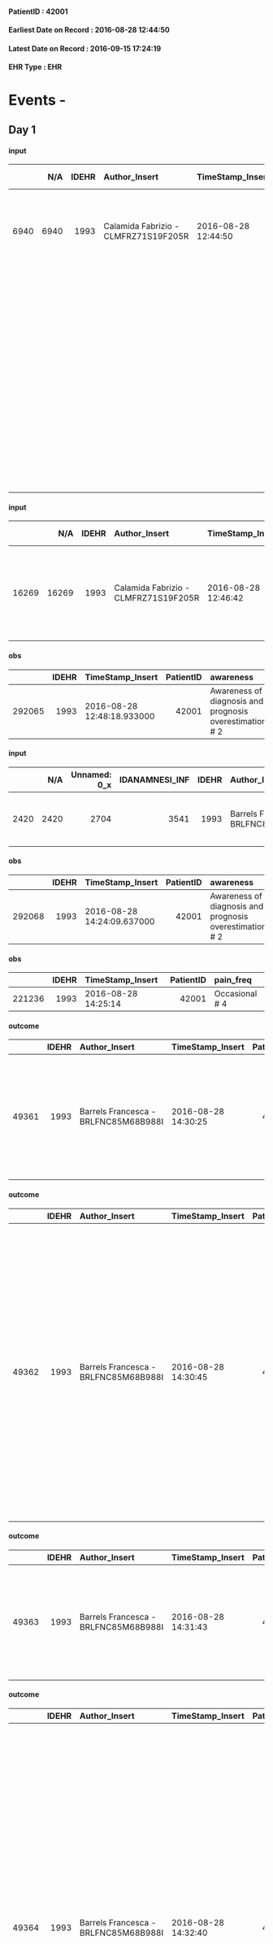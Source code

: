 
#### PatientID : 42001
#### Earliest Date on Record : 2016-08-28 12:44:50
#### Latest Date on Record : 2016-09-15 17:24:19
#### EHR Type : EHR

# Events - 

## Day 1

#### input
|      |    N/A |   IDEHR | Author_Insert                        | TimeStamp_Insert    | EHRType   |   PatientID |   IDDigitalSignDocument | persone_vicine   |   Unnamed: 0_y |   IDANAMNESI_MED |   Non_Rilevabile_y | Note_Non_Rilevabile_y   | opt_consapevolezza                          | diagnosis                                                                                                              |
|-----:|-------:|--------:|:-------------------------------------|:--------------------|:----------|------------:|------------------------:|:-----------------|---------------:|-----------------:|-------------------:|:------------------------|:--------------------------------------------|:-----------------------------------------------------------------------------------------------------------------------|
| 6940 |   6940 |    1993 | Calamida Fabrizio - CLMFRZ71S19F205R | 2016-08-28 12:44:50 | EHR       |       42001 |                  474006 | N/A              |           7698 |             4964 |                  0 | NR                      | Awareness of diagnosis but no prognosis # 2 | Paziente noto alla nostra assistenza domiciliare viene ricoverato in un quadro di peggioramento clinico.               |
|      |        |         |                                      |                     |           |             |                         |                  |                |                  |                    |                         |                                             | Adenocarcinoma bilio-pancreatico con lesione polmonare di ndd (metastasti? primtiivo?), diagnosticato a dicembre 2015. |
|      |        |         |                                      |                     |           |             |                         |                  |                |                  |                    |                         |                                             | Esclusa chemioterapia.                                                                                                 |
|      |        |         |                                      |                     |           |             |                         |                  |                |                  |                    |                         |                                             | seguito da ambulatorio di cure palliative INT.                                                                         |
|      |        |         |                                      |                     |           |             |                         |                  |                |                  |                    |                         |                                             |                                                                                                                        |
|      |        |         |                                      |                     |           |             |                         |                  |                |                  |                    |                         |                                             | comorbidit√†: diabete insulino dip; IPB; ipertensione arteriosa.                                                       |

#### input
|       |    N/A |   IDEHR | Author_Insert                        | TimeStamp_Insert    | EHRType   |   PatientID |   IDDigitalSignDocument | persone_vicine   |   Unnamed: 0_y.1 |   IDDIAGNOSI_ICD |   Non_Rilevabile_y.1 | Note_Non_Rilevabile_y.1   | I_ICD                                                 | II_ICD                                             | III_ICD                                                                                                                                                               | IV_ICD                                        | V_ICD                         | VI_ICD                              | I_Anno   |
|------:|-------:|--------:|:-------------------------------------|:--------------------|:----------|------------:|------------------------:|:-----------------|-----------------:|-----------------:|---------------------:|:--------------------------|:------------------------------------------------------|:---------------------------------------------------|:----------------------------------------------------------------------------------------------------------------------------------------------------------------------|:----------------------------------------------|:------------------------------|:------------------------------------|:---------|
| 16269 |  16269 |    1993 | Calamida Fabrizio - CLMFRZ71S19F205R | 2016-08-28 12:46:42 | EHR       |       42001 |                  474009 | N/A              |             1830 |             1830 |                    0 | NR                        | 1570 - Tumori maligni della testa del pancreas#2056=0 | 1970 - Tumori maligni secondari del polmone#2148=0 | 25000 - Diabete mellito, tipo II o non specificato, non definito se scompensato, senza specificato, non definito se controllato, senza menzione di complicanze#2314=0 | 4011 - Ipertensione essenziale benigna#2333=0 | V667 - Cure palliative#2402=0 | V603 - Persona che vive sola#2381=0 | 2015#55  |

#### obs
|        |   IDEHR | TimeStamp_Insert           |   PatientID | awareness                                               |
|-------:|--------:|:---------------------------|------------:|:--------------------------------------------------------|
| 292065 |    1993 | 2016-08-28 12:48:18.933000 |       42001 | Awareness of diagnosis and prognosis overestimation # 2 |

#### input
|      |    N/A |   Unnamed: 0_x |   IDANAMNESI_INF |   IDEHR | Author_Insert                        | TimeStamp_Insert           | EHRType   |   PatientID |   IDDigitalSignDocument |   Non_Rilevabile_x | Note_Non_Rilevabile_x   | nutritional            | perc_salute                                       | Perception             | persone_vicine   | Caregiver                |
|-----:|-------:|---------------:|-----------------:|--------:|:-------------------------------------|:---------------------------|:----------|------------:|------------------------:|-------------------:|:------------------------|:-----------------------|:--------------------------------------------------|:-----------------------|:-----------------|:-------------------------|
| 2420 |   2420 |           2704 |             3541 |    1993 | Barrels Francesca - BRLFNC85M68B988I | 2016-08-28 14:23:07.403000 | EHR       |       42001 |                  474104 |                  0 | NR                      | # 0 nausea, emesis # 1 | perdit√ † Performance # 0; increased asthenia # 3 | concern for health # 0 | N/A              | daughter and two sisters |

#### obs
|        |   IDEHR | TimeStamp_Insert           |   PatientID | awareness                                               |
|-------:|--------:|:---------------------------|------------:|:--------------------------------------------------------|
| 292068 |    1993 | 2016-08-28 14:24:09.637000 |       42001 | Awareness of diagnosis and prognosis overestimation # 2 |

#### obs
|        |   IDEHR | TimeStamp_Insert    |   PatientID | pain_freq      |
|-------:|--------:|:--------------------|------------:|:---------------|
| 221236 |    1993 | 2016-08-28 14:25:14 |       42001 | Occasional # 4 |

#### outcome
|       |   IDEHR | Author_Insert                        | TimeStamp_Insert    |   PatientID |   IDDigitalSignDocument |   IDPAI_VIDAS | opt_problem                                            |   opt_problem_num | opt_obiettivo                                                                                              |   opt_obiettivo_num | ds_note       | opt_stato_problema   |   opt_stato_problema_num | opt_interventi                                                                                                                             |   opt_interventi_num |
|------:|--------:|:-------------------------------------|:--------------------|------------:|------------------------:|--------------:|:-------------------------------------------------------|------------------:|:-----------------------------------------------------------------------------------------------------------|--------------------:|:--------------|:---------------------|-------------------------:|:-------------------------------------------------------------------------------------------------------------------------------------------|---------------------:|
| 49361 |    1993 | Barrels Francesca - BRLFNC85M68B988I | 2016-08-28 14:30:25 |       42001 |                  474108 |         51469 | Alteration or risk of impairment of lung function # 26 |                 3 | The patient will not present symptoms that will reduce QoL (epistaxis, cough, hemoptysis, hemoptysis) # 45 |                   3 | in monitoring | closed Problem # 2   |                        2 | PAI Implementation - therapeutic upgrading # 269; Education - Educate the caregiver / patient recognition / treatment of the symptom # 274 |                    4 |

#### outcome
|       |   IDEHR | Author_Insert                        | TimeStamp_Insert    |   PatientID |   IDDigitalSignDocument |   IDPAI_VIDAS | opt_problem                                                |   opt_problem_num | opt_obiettivo                                               |   opt_obiettivo_num | ds_note                                                                                | opt_stato_problema   |   opt_stato_problema_num | opt_interventi                                                                                                                                                                                                                                                                                                                                                         |   opt_interventi_num |
|------:|--------:|:-------------------------------------|:--------------------|------------:|------------------------:|--------------:|:-----------------------------------------------------------|------------------:|:------------------------------------------------------------|--------------------:|:---------------------------------------------------------------------------------------|:---------------------|-------------------------:|:-----------------------------------------------------------------------------------------------------------------------------------------------------------------------------------------------------------------------------------------------------------------------------------------------------------------------------------------------------------------------|---------------------:|
| 49362 |    1993 | Barrels Francesca - BRLFNC85M68B988I | 2016-08-28 14:30:45 |       42001 |                  474109 |         51470 | Impaired mobility † / limitation of physical movement # 27 |                 1 | The patient will report a reduction in declining edema # 50 |                   4 | we recommend compression stockings that the patient now wears because it's not too hot | closed Problem # 2   |                        2 | Implementation PAI - properly I administer the drugs as prescription # 375; PAI Implementation - To evaluate the efficacy of drug delivery # 376; Information - Inform the caregiver on modalit√ † ¬ † of the fluid balance monitoring # 379; Counseling - Share with caregiver therapeutic path # 378; Counseling - Share with the patient the therapeutic path # 377 |                    4 |

#### outcome
|       |   IDEHR | Author_Insert                        | TimeStamp_Insert    |   PatientID |   IDDigitalSignDocument |   IDPAI_VIDAS | opt_problem                               |   opt_problem_num | opt_obiettivo                                                           |   opt_obiettivo_num | opt_stato_problema   |   opt_stato_problema_num | opt_interventi                                                                                                                |   opt_interventi_num |
|------:|--------:|:-------------------------------------|:--------------------|------------:|------------------------:|--------------:|:------------------------------------------|------------------:|:------------------------------------------------------------------------|--------------------:|:---------------------|-------------------------:|:------------------------------------------------------------------------------------------------------------------------------|---------------------:|
| 49363 |    1993 | Barrels Francesca - BRLFNC85M68B988I | 2016-08-28 14:31:43 |       42001 |                  474110 |         51471 | Nutrition / Hydration inadequate # 34 = 0 |                 4 | The patient does not have an episode of emesis and / or nausea # 72 = 0 |                   4 | Open Problem # 1     |                        1 | PAI Implementation - Monitoring episodes of nausea / vomiting # 599 = 0; PAI Implementation - therapeutic upgrading # 601 = 0 |                    4 |

#### outcome
|       |   IDEHR | Author_Insert                        | TimeStamp_Insert    |   PatientID |   IDDigitalSignDocument |   IDPAI_VIDAS | opt_problem                                                                |   opt_problem_num | opt_obiettivo                                                   |   opt_obiettivo_num | opt_stato_problema   |   opt_stato_problema_num | opt_interventi                                                                                                                                                                                                                                                                                                                                                                                                                                                                                               |   opt_interventi_num |
|------:|--------:|:-------------------------------------|:--------------------|------------:|------------------------:|--------------:|:---------------------------------------------------------------------------|------------------:|:----------------------------------------------------------------|--------------------:|:---------------------|-------------------------:|:-------------------------------------------------------------------------------------------------------------------------------------------------------------------------------------------------------------------------------------------------------------------------------------------------------------------------------------------------------------------------------------------------------------------------------------------------------------------------------------------------------------|---------------------:|
| 49364 |    1993 | Barrels Francesca - BRLFNC85M68B988I | 2016-08-28 14:32:40 |       42001 |                  474111 |         51472 | Alteration of comfort associated with chronic pain and / or acute # 29 = 0 |                 2 | The patient riferir√ † ¬ † a satisfactory pain control # 56 = 0 |                   1 | Open Problem # 1     |                        1 | PAI Implementation - therapeutic upgrading # 441; PAI Implementation - properly administer the drugs as prescription # 442; Implementation PAI - Evaluate the effectiveness of drug delivery # 443; Education - educating the caregiver / patient recognition / treatment of the symptom # 446; PAI Implementation - therapeutic upgrading # 441 = 0; PAI Implementation - properly administer the drugs as prescription # 442 = 0; PAI Implementation - to evaluate the efficacy of drug delivery # 443 = 0 |                    2 |

#### obs
|        |   IDEHR | TimeStamp_Insert           |   PatientID | opt_cooperation   | chk_ausili_presidi   | diet     | consumption_help   |
|-------:|--------:|:---------------------------|------------:|:------------------|:---------------------|:---------|:-------------------|
| 100252 |    1993 | 2016-08-28 17:07:09.993000 |       42001 | Collaborating # 0 | urinary catheter # 3 | free 0 # | Independent # 0    |

#### obs
|        |   IDEHR | TimeStamp_Insert    |   PatientID |
|-------:|--------:|:--------------------|------------:|
| 149758 |    1993 | 2016-08-28 17:07:46 |       42001 |

#### obs
|        |   IDEHR | TimeStamp_Insert           |   PatientID | awareness                                               |
|-------:|--------:|:---------------------------|------------:|:--------------------------------------------------------|
| 292070 |    6497 | 2016-08-28 20:03:15.833000 |       42001 | Awareness of diagnosis and prognosis overestimation # 2 |

#### obs
|        |   IDEHR | TimeStamp_Insert    |   PatientID | pain_freq      |
|-------:|--------:|:--------------------|------------:|:---------------|
| 221257 |    1993 | 2016-08-28 20:35:26 |       42001 | Occasional # 4 |

#### obs
|       |   IDEHR | TimeStamp_Insert           |   PatientID | active_diuresis     | asthenia     | motor_performance                                                                           | diet     | cognitive_state   |
|------:|--------:|:---------------------------|------------:|:--------------------|:-------------|:--------------------------------------------------------------------------------------------|:---------|:------------------|
| 53218 |    1993 | 2016-08-28 20:41:42.770000 |       42001 | active diuresis # 0 | Moderate # 1 | 50% - Patient requiring frequent medical care and pu√≤ pi√π stay up for 50% of the day # 05 | Soft # 1 | Polished # 2      |

#### obs
|        |   IDEHR | TimeStamp_Insert    |   PatientID | pain_freq      |
|-------:|--------:|:--------------------|------------:|:---------------|
| 221269 |    1993 | 2016-08-28 23:59:30 |       42001 | Occasional # 4 |

#### obs
|        |   IDEHR | TimeStamp_Insert    |   PatientID | pain_freq      |
|-------:|--------:|:--------------------|------------:|:---------------|
| 221270 |    1993 | 2016-08-29 00:00:28 |       42001 | Occasional # 4 |

#### obs
|       |   IDEHR | TimeStamp_Insert           |   PatientID | motor_performance                                                                           |
|------:|--------:|:---------------------------|------------:|:--------------------------------------------------------------------------------------------|
| 53230 |    1993 | 2016-08-29 05:31:17.850000 |       42001 | 50% - Patient requiring frequent medical care and pu√≤ pi√π stay up for 50% of the day # 05 |

#### obs
|        |   IDEHR | TimeStamp_Insert           |   PatientID | opt_cooperation   | chk_ausili_presidi   | diet     | consumption_help   |
|-------:|--------:|:---------------------------|------------:|:------------------|:---------------------|:---------|:-------------------|
| 100282 |    1993 | 2016-08-29 06:33:08.407000 |       42001 | Collaborating # 0 | urinary catheter # 3 | free 0 # | Independent # 0    |

#### obs
|        |   IDEHR | TimeStamp_Insert    |   PatientID |
|-------:|--------:|:--------------------|------------:|
| 149789 |    1993 | 2016-08-29 06:33:51 |       42001 |

#### obs
|        |   IDEHR | TimeStamp_Insert    |   PatientID | pain_freq      |
|-------:|--------:|:--------------------|------------:|:---------------|
| 221315 |    1993 | 2016-08-29 11:01:36 |       42001 | Occasional # 4 |

#### obs
|        |   IDEHR | TimeStamp_Insert           |   PatientID | opt_cooperation   | chk_ausili_presidi   | opt_care_giver   | motor_performance          | body_temp    | agitation_behavior_freq   | diet     | cognitive_state   | consumption_help   |
|-------:|--------:|:---------------------------|------------:|:------------------|:---------------------|:-----------------|:---------------------------|:-------------|:--------------------------|:---------|:------------------|:-------------------|
| 100308 |    1993 | 2016-08-29 12:12:44.633000 |       42001 | Collaborating # 0 | urinary catheter # 3 | absent # 2       | ambulate independently 0 # | Apyrexia # 1 | quiet # 0                 | free 0 # | Polished # 2      | Independent # 0    |

#### obs
|        |   IDEHR | TimeStamp_Insert    |   PatientID |
|-------:|--------:|:--------------------|------------:|
| 149810 |    1993 | 2016-08-29 12:13:50 |       42001 |


## Day 2

#### obs
|        |   IDEHR | TimeStamp_Insert           |   PatientID | opt_cooperation   | chk_ausili_presidi   | opt_care_giver   | motor_performance          | body_temp    | agitation_behavior_freq   | diet     | cognitive_state   | consumption_help   |
|-------:|--------:|:---------------------------|------------:|:------------------|:---------------------|:-----------------|:---------------------------|:-------------|:--------------------------|:---------|:------------------|:-------------------|
| 100340 |    1993 | 2016-08-29 17:06:35.880000 |       42001 | Collaborating # 0 | urinary catheter # 3 | absent # 2       | ambulate independently 0 # | Apyrexia # 1 | quiet # 0                 | free 0 # | Polished # 2      | Independent # 0    |

#### obs
|        |   IDEHR | TimeStamp_Insert    |   PatientID |
|-------:|--------:|:--------------------|------------:|
| 149839 |    1993 | 2016-08-29 17:07:04 |       42001 |

#### obs
|        |   IDEHR | TimeStamp_Insert    |   PatientID | pain_relief              |
|-------:|--------:|:--------------------|------------:|:-------------------------|
| 221419 |    1993 | 2016-08-29 17:10:43 |       42001 | 100% - Total Relief # 10 |

#### obs
|        |   IDEHR | TimeStamp_Insert    |   PatientID | pain_freq   | pain_relief              |
|-------:|--------:|:--------------------|------------:|:------------|:-------------------------|
| 221455 |    1993 | 2016-08-29 21:11:06 |       42001 | BTP # 3     | 100% - Total Relief # 10 |

#### obs
|        |   IDEHR | TimeStamp_Insert    |   PatientID | pain_relief              |
|-------:|--------:|:--------------------|------------:|:-------------------------|
| 221473 |    1993 | 2016-08-30 05:23:12 |       42001 | 100% - Total Relief # 10 |

#### obs
|       |   IDEHR | TimeStamp_Insert           |   PatientID | speech            | active_diuresis     | asthenia     | motor_performance                                                                           |
|------:|--------:|:---------------------------|------------:|:------------------|:--------------------|:-------------|:--------------------------------------------------------------------------------------------|
| 53305 |    1993 | 2016-08-30 05:25:02.980000 |       42001 | fluent speech # 0 | active diuresis # 0 | Moderate # 1 | 50% - Patient requiring frequent medical care and pu√≤ pi√π stay up for 50% of the day # 05 |

#### obs
|        |   IDEHR | TimeStamp_Insert           |   PatientID | opt_cooperation   | chk_ausili_presidi   | motor_performance          | body_temp    | cognitive_state   |
|-------:|--------:|:---------------------------|------------:|:------------------|:---------------------|:---------------------------|:-------------|:------------------|
| 100354 |    1993 | 2016-08-30 05:35:54.487000 |       42001 | Collaborating # 0 | urinary catheter # 3 | ambulate independently 0 # | Apyrexia # 1 | Polished # 2      |

#### obs
|        |   IDEHR | TimeStamp_Insert    |   PatientID |
|-------:|--------:|:--------------------|------------:|
| 149859 |    1993 | 2016-08-30 05:36:35 |       42001 |

#### obs
|        |   IDEHR | TimeStamp_Insert    |   PatientID | pain_relief              |
|-------:|--------:|:--------------------|------------:|:-------------------------|
| 221499 |    1993 | 2016-08-30 11:04:44 |       42001 | 100% - Total Relief # 10 |

#### obs
|        |   IDEHR | TimeStamp_Insert    |   PatientID | pain_freq      | pain_relief   |
|-------:|--------:|:--------------------|------------:|:---------------|:--------------|
| 221505 |    1993 | 2016-08-30 11:08:47 |       42001 | Continuous 0 # | 40% # 4       |

#### obs
|        |   IDEHR | TimeStamp_Insert           |   PatientID | opt_cooperation   | chk_ausili_presidi   | opt_care_giver   | motor_performance          | body_temp    | agitation_behavior_freq   | diet     | cognitive_state   | consumption_help   |
|-------:|--------:|:---------------------------|------------:|:------------------|:---------------------|:-----------------|:---------------------------|:-------------|:--------------------------|:---------|:------------------|:-------------------|
| 100378 |    1993 | 2016-08-30 11:48:14.310000 |       42001 | Collaborating # 0 | urinary catheter # 3 | absent # 2       | ambulate independently 0 # | Apyrexia # 1 | quiet # 0                 | free 0 # | Polished # 2      | Independent # 0    |

#### obs
|        |   IDEHR | TimeStamp_Insert    |   PatientID |
|-------:|--------:|:--------------------|------------:|
| 149884 |    1993 | 2016-08-30 11:48:36 |       42001 |

#### obs
|       |   IDEHR | TimeStamp_Insert           |   PatientID | opt_hypotrophy   | chk_eloquence     | asthenia     | dyspnoea   | body_temp    | agitation_behavior_freq   | cognitive_state   |
|------:|--------:|:---------------------------|------------:|:-----------------|:------------------|:-------------|:-----------|:-------------|:--------------------------|:------------------|
| 12618 |    1993 | 2016-08-30 12:37:00.673000 |       42001 | Hypotrophy # 0   | fluent speech # 0 | Moderate # 2 | No # 0     | Apyrexia # 0 | quiet # 0                 | Polished # 2      |

#### obs
|        |   IDEHR | TimeStamp_Insert    |   PatientID | pain_freq      |
|-------:|--------:|:--------------------|------------:|:---------------|
| 221537 |    1993 | 2016-08-30 12:38:43 |       42001 | Continuous 0 # |


## Day 3

#### obs
|        |   IDEHR | TimeStamp_Insert           |   PatientID | opt_cooperation   | chk_ausili_presidi   | opt_care_giver   | motor_performance          | body_temp    | agitation_behavior_freq   | diet     | cognitive_state   | consumption_help   |
|-------:|--------:|:---------------------------|------------:|:------------------|:---------------------|:-----------------|:---------------------------|:-------------|:--------------------------|:---------|:------------------|:-------------------|
| 100405 |    1993 | 2016-08-30 17:30:17.490000 |       42001 | Collaborating # 0 | urinary catheter # 3 | absent # 2       | ambulate independently 0 # | Apyrexia # 1 | quiet # 0                 | free 0 # | Polished # 2      | Independent # 0    |

#### obs
|        |   IDEHR | TimeStamp_Insert    |   PatientID |
|-------:|--------:|:--------------------|------------:|
| 149909 |    1993 | 2016-08-30 17:30:50 |       42001 |

#### obs
|        |   IDEHR | TimeStamp_Insert    |   PatientID | pain_freq      |
|-------:|--------:|:--------------------|------------:|:---------------|
| 221613 |    1993 | 2016-08-30 17:57:31 |       42001 | Continuous 0 # |

#### obs
|        |   IDEHR | TimeStamp_Insert    |   PatientID | pain_relief              |
|-------:|--------:|:--------------------|------------:|:-------------------------|
| 221614 |    1993 | 2016-08-30 17:57:52 |       42001 | 100% - Total Relief # 10 |

#### obs
|        |   IDEHR | TimeStamp_Insert    |   PatientID | pain_relief              |
|-------:|--------:|:--------------------|------------:|:-------------------------|
| 221623 |    1993 | 2016-08-31 05:23:49 |       42001 | 100% - Total Relief # 10 |

#### obs
|        |   IDEHR | TimeStamp_Insert    |   PatientID | pain_relief              |
|-------:|--------:|:--------------------|------------:|:-------------------------|
| 221624 |    1993 | 2016-08-31 05:24:24 |       42001 | 100% - Total Relief # 10 |

#### obs
|       |   IDEHR | TimeStamp_Insert           |   PatientID |
|------:|--------:|:---------------------------|------------:|
| 53355 |    1993 | 2016-08-31 05:24:25.707000 |       42001 |

#### obs
|        |   IDEHR | TimeStamp_Insert           |   PatientID | chk_ausili_presidi   |
|-------:|--------:|:---------------------------|------------:|:---------------------|
| 100419 |    1993 | 2016-08-31 05:55:55.520000 |       42001 | urinary catheter # 3 |

#### obs
|        |   IDEHR | TimeStamp_Insert    |   PatientID |
|-------:|--------:|:--------------------|------------:|
| 149919 |    1993 | 2016-08-31 05:56:23 |       42001 |

#### obs
|        |   IDEHR | TimeStamp_Insert           |   PatientID | opt_cooperation   | chk_ausili_presidi   | opt_care_giver   | chk_bowel_symptoms    | asthenia   | cachexia     | dyspnoea        | motor_performance          | body_temp    | agitation_behavior_freq   | diet     | cognitive_state   | consumption_help   |
|-------:|--------:|:---------------------------|------------:|:------------------|:---------------------|:-----------------|:----------------------|:-----------|:-------------|:----------------|:---------------------------|:-------------|:--------------------------|:---------|:------------------|:-------------------|
| 100439 |    1993 | 2016-08-31 12:12:36.103000 |       42001 | Collaborating # 0 | urinary catheter # 3 | This # 0         | spontaneous bowel # 0 | light # 0  | cachexia # 0 | mild strain # 1 | ambulate independently 0 # | Apyrexia # 1 | quiet # 0                 | free 0 # | Polished # 2      | Independent # 0    |

#### obs
|        |   IDEHR | TimeStamp_Insert    |   PatientID | pain_relief              |
|-------:|--------:|:--------------------|------------:|:-------------------------|
| 221696 |    1993 | 2016-08-31 12:12:41 |       42001 | 100% - Total Relief # 10 |

#### obs
|        |   IDEHR | TimeStamp_Insert    |   PatientID | pain_relief              |
|-------:|--------:|:--------------------|------------:|:-------------------------|
| 221697 |    1993 | 2016-08-31 12:13:18 |       42001 | 100% - Total Relief # 10 |

#### obs
|        |   IDEHR | TimeStamp_Insert    |   PatientID |
|-------:|--------:|:--------------------|------------:|
| 149937 |    1993 | 2016-08-31 12:13:42 |       42001 |

#### obs
|        |   IDEHR | TimeStamp_Insert    |   PatientID |
|-------:|--------:|:--------------------|------------:|
| 149938 |    1993 | 2016-08-31 12:16:53 |       42001 |

#### obs
|        |   IDEHR | TimeStamp_Insert    |   PatientID | pain_relief              |
|-------:|--------:|:--------------------|------------:|:-------------------------|
| 221699 |    1993 | 2016-08-31 12:17:52 |       42001 | 100% - Total Relief # 10 |


## Day 4

#### obs
|        |   IDEHR | TimeStamp_Insert    |   PatientID | pain_relief              |
|-------:|--------:|:--------------------|------------:|:-------------------------|
| 221728 |    1993 | 2016-08-31 16:58:17 |       42001 | 100% - Total Relief # 10 |

#### obs
|        |   IDEHR | TimeStamp_Insert    |   PatientID | pain_relief              |
|-------:|--------:|:--------------------|------------:|:-------------------------|
| 221729 |    1993 | 2016-08-31 17:00:47 |       42001 | 100% - Total Relief # 10 |

#### obs
|        |   IDEHR | TimeStamp_Insert           |   PatientID | opt_cooperation   | chk_ausili_presidi   | opt_care_giver   | chk_bowel_symptoms    | asthenia   | cachexia     | motor_performance          | body_temp    | agitation_behavior_freq   | diet     | cognitive_state   | consumption_help   |
|-------:|--------:|:---------------------------|------------:|:------------------|:---------------------|:-----------------|:----------------------|:-----------|:-------------|:---------------------------|:-------------|:--------------------------|:---------|:------------------|:-------------------|
| 100466 |    1993 | 2016-08-31 17:48:33.923000 |       42001 | Collaborating # 0 | urinary catheter # 3 | This # 0         | spontaneous bowel # 0 | light # 0  | cachexia # 0 | ambulate independently 0 # | Apyrexia # 1 | quiet # 0                 | free 0 # | Polished # 2      | Independent # 0    |

#### obs
|        |   IDEHR | TimeStamp_Insert    |   PatientID |
|-------:|--------:|:--------------------|------------:|
| 149970 |    1993 | 2016-08-31 17:49:02 |       42001 |

#### obs
|        |   IDEHR | TimeStamp_Insert           |   PatientID | chk_ausili_presidi                   | body_temp    |
|-------:|--------:|:---------------------------|------------:|:-------------------------------------|:-------------|
| 100475 |    1993 | 2016-09-01 05:18:11.777000 |       42001 | absorbency # 0; bladder catheter # 3 | Apyrexia # 1 |

#### obs
|        |   IDEHR | TimeStamp_Insert    |   PatientID |
|-------:|--------:|:--------------------|------------:|
| 149981 |    1993 | 2016-09-01 05:18:35 |       42001 |

#### obs
|        |   IDEHR | TimeStamp_Insert    |   PatientID |
|-------:|--------:|:--------------------|------------:|
| 221772 |    1993 | 2016-09-01 05:58:48 |       42001 |

#### obs
|        |   IDEHR | TimeStamp_Insert    |   PatientID | pain_relief              |
|-------:|--------:|:--------------------|------------:|:-------------------------|
| 221773 |    1993 | 2016-09-01 05:59:23 |       42001 | 100% - Total Relief # 10 |

#### obs
|       |   IDEHR | TimeStamp_Insert           |   PatientID | personal_hygiene   | speech            | asthenia     | motor_performance                                                                           | diet     | cognitive_state   | consumption_help   |
|------:|--------:|:---------------------------|------------:|:-------------------|:------------------|:-------------|:--------------------------------------------------------------------------------------------|:---------|:------------------|:-------------------|
| 53430 |    1993 | 2016-09-01 09:55:38.303000 |       42001 | With help # 2      | fluent speech # 0 | Moderate # 1 | 50% - Patient requiring frequent medical care and pu√≤ pi√π stay up for 50% of the day # 05 | Free # 0 | Polished # 2      | Independent # 0    |

#### obs
|        |   IDEHR | TimeStamp_Insert    |   PatientID |
|-------:|--------:|:--------------------|------------:|
| 221801 |    1993 | 2016-09-01 09:57:29 |       42001 |

#### obs
|        |   IDEHR | TimeStamp_Insert    |   PatientID | pain_relief              |
|-------:|--------:|:--------------------|------------:|:-------------------------|
| 221802 |    1993 | 2016-09-01 09:58:08 |       42001 | 100% - Total Relief # 10 |

#### obs
|        |   IDEHR | TimeStamp_Insert           |   PatientID | motor_performance          | agitation_behavior_freq   |
|-------:|--------:|:---------------------------|------------:|:---------------------------|:--------------------------|
| 100506 |    1993 | 2016-09-01 11:27:53.487000 |       42001 | ambulate independently 0 # | quiet # 0                 |

#### obs
|        |   IDEHR | TimeStamp_Insert    |   PatientID |
|-------:|--------:|:--------------------|------------:|
| 150009 |    1993 | 2016-09-01 11:28:40 |       42001 |


## Day 5

#### obs
|        |   IDEHR | TimeStamp_Insert    |   PatientID |
|-------:|--------:|:--------------------|------------:|
| 221939 |    1993 | 2016-09-01 16:35:47 |       42001 |

#### obs
|       |   IDEHR | TimeStamp_Insert           |   PatientID | personal_hygiene   | speech            | asthenia     | motor_performance                                                                           | diet     | cognitive_state   | consumption_help   |
|------:|--------:|:---------------------------|------------:|:-------------------|:------------------|:-------------|:--------------------------------------------------------------------------------------------|:---------|:------------------|:-------------------|
| 53464 |    1993 | 2016-09-01 16:37:12.603000 |       42001 | With help # 2      | fluent speech # 0 | Moderate # 1 | 50% - Patient requiring frequent medical care and pu√≤ pi√π stay up for 50% of the day # 05 | Free # 0 | Polished # 2      | Independent # 0    |

#### obs
|        |   IDEHR | TimeStamp_Insert    |   PatientID | pain_relief              |
|-------:|--------:|:--------------------|------------:|:-------------------------|
| 221984 |    1993 | 2016-09-02 05:13:03 |       42001 | 100% - Total Relief # 10 |

#### obs
|        |   IDEHR | TimeStamp_Insert    |   PatientID | pain_relief              |
|-------:|--------:|:--------------------|------------:|:-------------------------|
| 221985 |    1993 | 2016-09-02 05:13:45 |       42001 | 100% - Total Relief # 10 |

#### obs
|       |   IDEHR | TimeStamp_Insert           |   PatientID |
|------:|--------:|:---------------------------|------------:|
| 53486 |    1993 | 2016-09-02 06:19:50.113000 |       42001 |

#### obs
|        |   IDEHR | TimeStamp_Insert           |   PatientID | chk_ausili_presidi   | asthenia   |
|-------:|--------:|:---------------------------|------------:|:---------------------|:-----------|
| 100553 |    1993 | 2016-09-02 07:15:23.500000 |       42001 | urinary catheter # 3 | light # 0  |

#### obs
|        |   IDEHR | TimeStamp_Insert    |   PatientID |
|-------:|--------:|:--------------------|------------:|
| 150061 |    1993 | 2016-09-02 07:15:47 |       42001 |


## Day 6

#### obs
|        |   IDEHR | TimeStamp_Insert    |   PatientID | pain_relief              |
|-------:|--------:|:--------------------|------------:|:-------------------------|
| 222061 |    1993 | 2016-09-02 13:33:07 |       42001 | 100% - Total Relief # 10 |

#### obs
|        |   IDEHR | TimeStamp_Insert    |   PatientID | pain_relief   |
|-------:|--------:|:--------------------|------------:|:--------------|
| 222062 |    1993 | 2016-09-02 13:33:43 |       42001 | 80% # 8       |

#### obs
|        |   IDEHR | TimeStamp_Insert           |   PatientID | opt_cooperation   | chk_ausili_presidi   | opt_care_giver   | asthenia     | cachexia     | dyspnoea               | motor_performance          | agitation_behavior_freq   | diet     | cognitive_state   | consumption_help   |
|-------:|--------:|:---------------------------|------------:|:------------------|:---------------------|:-----------------|:-------------|:-------------|:-----------------------|:---------------------------|:--------------------------|:---------|:------------------|:-------------------|
| 100592 |    1993 | 2016-09-02 14:04:28.700000 |       42001 | Collaborating # 0 | urinary catheter # 3 | This # 0         | Moderate # 1 | cachexia # 0 | from severe stress # 3 | ambulate independently 0 # | quiet # 0                 | soft # 1 | Polished # 2      | Independent # 0    |

#### obs
|        |   IDEHR | TimeStamp_Insert    |   PatientID |
|-------:|--------:|:--------------------|------------:|
| 150099 |    1993 | 2016-09-02 14:05:11 |       42001 |

#### obs
|       |   IDEHR | TimeStamp_Insert           |   PatientID | opt_hypotrophy   | chk_eloquence     | asthenia     | dyspnoea   | body_temp    | agitation_behavior_freq   | cognitive_state   |
|------:|--------:|:---------------------------|------------:|:-----------------|:------------------|:-------------|:-----------|:-------------|:--------------------------|:------------------|
| 12733 |    1993 | 2016-09-02 15:42:19.077000 |       42001 | Hypotrophy # 0   | fluent speech # 0 | Moderate # 2 | No # 0     | Apyrexia # 0 | quiet # 0                 | Polished # 2      |

#### obs
|        |   IDEHR | TimeStamp_Insert    |   PatientID | pain_freq      | pain_relief   |
|-------:|--------:|:--------------------|------------:|:---------------|:--------------|
| 222099 |    1993 | 2016-09-02 15:43:31 |       42001 | Occasional # 4 | 80% # 8       |

#### obs
|        |   IDEHR | TimeStamp_Insert           |   PatientID | opt_cooperation   | chk_ausili_presidi   | opt_care_giver   | asthenia     | cachexia     | dyspnoea               | motor_performance          | agitation_behavior_freq   | diet     | cognitive_state   | consumption_help   |
|-------:|--------:|:---------------------------|------------:|:------------------|:---------------------|:-----------------|:-------------|:-------------|:-----------------------|:---------------------------|:--------------------------|:---------|:------------------|:-------------------|
| 100597 |    1993 | 2016-09-02 16:57:14.747000 |       42001 | Collaborating # 0 | urinary catheter # 3 | This # 0         | Moderate # 1 | cachexia # 0 | from severe stress # 3 | ambulate independently 0 # | quiet # 0                 | soft # 1 | Polished # 2      | Independent # 0    |

#### obs
|        |   IDEHR | TimeStamp_Insert    |   PatientID |
|-------:|--------:|:--------------------|------------:|
| 150104 |    1993 | 2016-09-02 16:57:47 |       42001 |

#### obs
|        |   IDEHR | TimeStamp_Insert    |   PatientID | pain_relief              |
|-------:|--------:|:--------------------|------------:|:-------------------------|
| 222148 |    1993 | 2016-09-02 20:16:20 |       42001 | 100% - Total Relief # 10 |

#### obs
|        |   IDEHR | TimeStamp_Insert    |   PatientID | pain_relief              |
|-------:|--------:|:--------------------|------------:|:-------------------------|
| 222150 |    1993 | 2016-09-02 20:17:15 |       42001 | 100% - Total Relief # 10 |

#### obs
|        |   IDEHR | TimeStamp_Insert    |   PatientID | pain_relief              |
|-------:|--------:|:--------------------|------------:|:-------------------------|
| 222166 |    1993 | 2016-09-03 00:23:08 |       42001 | 100% - Total Relief # 10 |

#### obs
|        |   IDEHR | TimeStamp_Insert    |   PatientID | pain_relief              |
|-------:|--------:|:--------------------|------------:|:-------------------------|
| 222167 |    1993 | 2016-09-03 00:23:28 |       42001 | 100% - Total Relief # 10 |

#### obs
|       |   IDEHR | TimeStamp_Insert           |   PatientID | motor_performance                                                                           |
|------:|--------:|:---------------------------|------------:|:--------------------------------------------------------------------------------------------|
| 53556 |    1993 | 2016-09-03 05:41:49.973000 |       42001 | 50% - Patient requiring frequent medical care and pu√≤ pi√π stay up for 50% of the day # 05 |

#### obs
|        |   IDEHR | TimeStamp_Insert           |   PatientID | chk_ausili_presidi   | opt_care_giver   | cachexia     | body_temp    | consumption_help   |
|-------:|--------:|:---------------------------|------------:|:---------------------|:-----------------|:-------------|:-------------|:-------------------|
| 100633 |    1993 | 2016-09-03 07:34:16.210000 |       42001 | urinary catheter # 3 | absent # 2       | cachexia # 0 | Apyrexia # 1 | Independent # 0    |

#### obs
|        |   IDEHR | TimeStamp_Insert    |   PatientID |
|-------:|--------:|:--------------------|------------:|
| 150139 |    1993 | 2016-09-03 07:34:40 |       42001 |

#### obs
|        |   IDEHR | TimeStamp_Insert           |   PatientID | opt_cooperation   | chk_ausili_presidi   | opt_care_giver   | asthenia     | cachexia     | dyspnoea               | motor_performance          | agitation_behavior_freq   | diet     | cognitive_state   | consumption_help   |
|-------:|--------:|:---------------------------|------------:|:------------------|:---------------------|:-----------------|:-------------|:-------------|:-----------------------|:---------------------------|:--------------------------|:---------|:------------------|:-------------------|
| 100638 |    1993 | 2016-09-03 11:40:51.703000 |       42001 | Collaborating # 0 | urinary catheter # 3 | This # 0         | Moderate # 1 | cachexia # 0 | from severe stress # 3 | ambulate independently 0 # | quiet # 0                 | soft # 1 | Polished # 2      | Independent # 0    |

#### obs
|        |   IDEHR | TimeStamp_Insert    |   PatientID |
|-------:|--------:|:--------------------|------------:|
| 150143 |    1993 | 2016-09-03 11:41:22 |       42001 |


## Day 7

#### obs
|        |   IDEHR | TimeStamp_Insert    |   PatientID | pain_relief              |
|-------:|--------:|:--------------------|------------:|:-------------------------|
| 222209 |    1993 | 2016-09-03 14:42:06 |       42001 | 100% - Total Relief # 10 |

#### obs
|        |   IDEHR | TimeStamp_Insert    |   PatientID | pain_relief              |
|-------:|--------:|:--------------------|------------:|:-------------------------|
| 222210 |    1993 | 2016-09-03 14:42:41 |       42001 | 100% - Total Relief # 10 |

#### obs
|        |   IDEHR | TimeStamp_Insert           |   PatientID | opt_cooperation   | chk_ausili_presidi   | opt_care_giver   | asthenia     | cachexia     | dyspnoea               | motor_performance          | body_temp    | agitation_behavior_freq   | diet     | cognitive_state   | consumption_help   |
|-------:|--------:|:---------------------------|------------:|:------------------|:---------------------|:-----------------|:-------------|:-------------|:-----------------------|:---------------------------|:-------------|:--------------------------|:---------|:------------------|:-------------------|
| 100663 |    1993 | 2016-09-03 16:12:32.677000 |       42001 | Collaborating # 0 | urinary catheter # 3 | This # 0         | Moderate # 1 | cachexia # 0 | from severe stress # 3 | ambulate independently 0 # | Apyrexia # 1 | quiet # 0                 | soft # 1 | Polished # 2      | Independent # 0    |

#### obs
|        |   IDEHR | TimeStamp_Insert    |   PatientID |
|-------:|--------:|:--------------------|------------:|
| 150167 |    1993 | 2016-09-03 16:13:26 |       42001 |

#### obs
|        |   IDEHR | TimeStamp_Insert    |   PatientID | pain_relief              |
|-------:|--------:|:--------------------|------------:|:-------------------------|
| 222231 |    1993 | 2016-09-03 17:46:56 |       42001 | 100% - Total Relief # 10 |

#### obs
|        |   IDEHR | TimeStamp_Insert    |   PatientID | pain_relief              |
|-------:|--------:|:--------------------|------------:|:-------------------------|
| 222232 |    1993 | 2016-09-03 17:47:39 |       42001 | 100% - Total Relief # 10 |

#### obs
|       |   IDEHR | TimeStamp_Insert           |   PatientID |
|------:|--------:|:---------------------------|------------:|
| 53582 |    1993 | 2016-09-03 18:50:49.233000 |       42001 |

#### obs
|        |   IDEHR | TimeStamp_Insert    |   PatientID | pain_relief              |
|-------:|--------:|:--------------------|------------:|:-------------------------|
| 222249 |    1993 | 2016-09-04 05:36:57 |       42001 | 100% - Total Relief # 10 |

#### obs
|        |   IDEHR | TimeStamp_Insert    |   PatientID | pain_relief              |
|-------:|--------:|:--------------------|------------:|:-------------------------|
| 222250 |    1993 | 2016-09-04 05:37:57 |       42001 | 100% - Total Relief # 10 |

#### obs
|       |   IDEHR | TimeStamp_Insert           |   PatientID | speech            | active_diuresis     | asthenia     | motor_performance                                                                           |
|------:|--------:|:---------------------------|------------:|:------------------|:--------------------|:-------------|:--------------------------------------------------------------------------------------------|
| 53597 |    1993 | 2016-09-04 05:38:03.163000 |       42001 | fluent speech # 0 | active diuresis # 0 | Moderate # 1 | 50% - Patient requiring frequent medical care and pu√≤ pi√π stay up for 50% of the day # 05 |

#### obs
|        |   IDEHR | TimeStamp_Insert    |   PatientID |
|-------:|--------:|:--------------------|------------:|
| 150186 |    1993 | 2016-09-04 06:34:59 |       42001 |


## Day 8

#### obs
|        |   IDEHR | TimeStamp_Insert    |   PatientID | pain_relief              |
|-------:|--------:|:--------------------|------------:|:-------------------------|
| 222279 |    1993 | 2016-09-04 13:05:49 |       42001 | 100% - Total Relief # 10 |

#### obs
|        |   IDEHR | TimeStamp_Insert           |   PatientID | opt_cooperation   | chk_ausili_presidi   | opt_care_giver   | asthenia     | cachexia     | dyspnoea               | motor_performance          | agitation_behavior_freq   | diet     | cognitive_state   | consumption_help   |
|-------:|--------:|:---------------------------|------------:|:------------------|:---------------------|:-----------------|:-------------|:-------------|:-----------------------|:---------------------------|:--------------------------|:---------|:------------------|:-------------------|
| 100696 |    1993 | 2016-09-04 13:05:50.867000 |       42001 | Collaborating # 0 | urinary catheter # 3 | This # 0         | Moderate # 1 | cachexia # 0 | from severe stress # 3 | ambulate independently 0 # | quiet # 0                 | soft # 1 | Polished # 2      | Independent # 0    |

#### obs
|        |   IDEHR | TimeStamp_Insert    |   PatientID |
|-------:|--------:|:--------------------|------------:|
| 150212 |    1993 | 2016-09-04 13:06:33 |       42001 |

#### obs
|        |   IDEHR | TimeStamp_Insert           |   PatientID | opt_cooperation   | chk_ausili_presidi   | asthenia     | cachexia     | dyspnoea               | motor_performance          | body_temp    | agitation_behavior_freq   | diet     | cognitive_state   | consumption_help   |
|-------:|--------:|:---------------------------|------------:|:------------------|:---------------------|:-------------|:-------------|:-----------------------|:---------------------------|:-------------|:--------------------------|:---------|:------------------|:-------------------|
| 100703 |    1993 | 2016-09-04 15:40:22.333000 |       42001 | Collaborating # 0 | urinary catheter # 3 | Moderate # 1 | cachexia # 0 | from severe stress # 3 | ambulate independently 0 # | Apyrexia # 1 | quiet # 0                 | soft # 1 | Polished # 2      | Independent # 0    |

#### obs
|        |   IDEHR | TimeStamp_Insert    |   PatientID |
|-------:|--------:|:--------------------|------------:|
| 150219 |    1993 | 2016-09-04 15:41:05 |       42001 |

#### obs
|        |   IDEHR | TimeStamp_Insert    |   PatientID | pain_relief              |
|-------:|--------:|:--------------------|------------:|:-------------------------|
| 222297 |    1993 | 2016-09-04 16:36:16 |       42001 | 100% - Total Relief # 10 |

#### obs
|        |   IDEHR | TimeStamp_Insert    |   PatientID | pain_relief              |
|-------:|--------:|:--------------------|------------:|:-------------------------|
| 222299 |    1993 | 2016-09-04 16:36:59 |       42001 | 100% - Total Relief # 10 |

#### obs
|        |   IDEHR | TimeStamp_Insert           |   PatientID | opt_cooperation   | chk_ausili_presidi   | opt_care_giver   | dyspnoea           | motor_performance          | body_temp    | agitation_behavior_freq   | diet     | cognitive_state   |
|-------:|--------:|:---------------------------|------------:|:------------------|:---------------------|:-----------------|:-------------------|:---------------------------|:-------------|:--------------------------|:---------|:------------------|
| 100720 |    1993 | 2016-09-05 04:56:32.050000 |       42001 | Collaborating # 0 | urinary catheter # 3 | absent # 2       | Modest efforts # 2 | ambulate independently 0 # | Apyrexia # 1 | quiet # 0                 | soft # 1 | Polished # 2      |

#### obs
|        |   IDEHR | TimeStamp_Insert    |   PatientID |
|-------:|--------:|:--------------------|------------:|
| 150236 |    1993 | 2016-09-05 04:57:06 |       42001 |

#### obs
|       |   IDEHR | TimeStamp_Insert           |   PatientID |
|------:|--------:|:---------------------------|------------:|
| 53627 |    1993 | 2016-09-05 05:39:42.137000 |       42001 |

#### obs
|        |   IDEHR | TimeStamp_Insert    |   PatientID | pain_relief              |
|-------:|--------:|:--------------------|------------:|:-------------------------|
| 222316 |    1993 | 2016-09-05 05:40:01 |       42001 | 100% - Total Relief # 10 |

#### obs
|        |   IDEHR | TimeStamp_Insert    |   PatientID | pain_relief              |
|-------:|--------:|:--------------------|------------:|:-------------------------|
| 222317 |    1993 | 2016-09-05 05:40:24 |       42001 | 100% - Total Relief # 10 |

#### obs
|        |   IDEHR | TimeStamp_Insert    |   PatientID | pain_relief              |
|-------:|--------:|:--------------------|------------:|:-------------------------|
| 222369 |    1993 | 2016-09-05 11:04:55 |       42001 | 100% - Total Relief # 10 |

#### obs
|        |   IDEHR | TimeStamp_Insert    |   PatientID | pain_relief              |
|-------:|--------:|:--------------------|------------:|:-------------------------|
| 222370 |    1993 | 2016-09-05 11:05:17 |       42001 | 100% - Total Relief # 10 |

#### obs
|       |   IDEHR | TimeStamp_Insert           |   PatientID | opt_hypotrophy   | chk_eloquence     | asthenia     | dyspnoea   | body_temp    | agitation_behavior_freq   | cognitive_state   |
|------:|--------:|:---------------------------|------------:|:-----------------|:------------------|:-------------|:-----------|:-------------|:--------------------------|:------------------|
| 12776 |    1993 | 2016-09-05 11:51:09.117000 |       42001 | Hypotrophy # 0   | fluent speech # 0 | Moderate # 2 | No # 0     | Apyrexia # 0 | quiet # 0                 | Polished # 2      |

#### obs
|        |   IDEHR | TimeStamp_Insert           |   PatientID | opt_cooperation   | asthenia     | motor_performance          | agitation_behavior_freq   | diet     | cognitive_state   | consumption_help   |
|-------:|--------:|:---------------------------|------------:|:------------------|:-------------|:---------------------------|:--------------------------|:---------|:------------------|:-------------------|
| 100749 |    1993 | 2016-09-05 11:55:02.287000 |       42001 | Collaborating # 0 | Moderate # 1 | ambulate independently 0 # | quiet # 0                 | soft # 1 | Polished # 2      | Independent # 0    |

#### obs
|        |   IDEHR | TimeStamp_Insert    |   PatientID |
|-------:|--------:|:--------------------|------------:|
| 150262 |    1993 | 2016-09-05 11:56:05 |       42001 |


## Day 9

#### obs
|        |   IDEHR | TimeStamp_Insert    |   PatientID | pain_relief              |
|-------:|--------:|:--------------------|------------:|:-------------------------|
| 222456 |    1993 | 2016-09-05 16:41:58 |       42001 | 100% - Total Relief # 10 |

#### obs
|        |   IDEHR | TimeStamp_Insert    |   PatientID | pain_relief              |
|-------:|--------:|:--------------------|------------:|:-------------------------|
| 222457 |    1993 | 2016-09-05 16:42:38 |       42001 | 100% - Total Relief # 10 |

#### obs
|        |   IDEHR | TimeStamp_Insert           |   PatientID | chk_ausili_presidi                   | body_temp    |
|-------:|--------:|:---------------------------|------------:|:-------------------------------------|:-------------|
| 100779 |    1993 | 2016-09-06 05:27:51.780000 |       42001 | absorbency # 0; bladder catheter # 3 | Apyrexia # 1 |

#### obs
|        |   IDEHR | TimeStamp_Insert    |   PatientID |
|-------:|--------:|:--------------------|------------:|
| 150294 |    1993 | 2016-09-06 05:28:27 |       42001 |

#### obs
|        |   IDEHR | TimeStamp_Insert    |   PatientID | pain_relief              |
|-------:|--------:|:--------------------|------------:|:-------------------------|
| 222523 |    1993 | 2016-09-06 05:56:32 |       42001 | 100% - Total Relief # 10 |

#### obs
|        |   IDEHR | TimeStamp_Insert    |   PatientID | pain_relief              |
|-------:|--------:|:--------------------|------------:|:-------------------------|
| 222524 |    1993 | 2016-09-06 05:57:13 |       42001 | 100% - Total Relief # 10 |

#### obs
|        |   IDEHR | TimeStamp_Insert           |   PatientID | opt_cooperation   | asthenia     | motor_performance          | agitation_behavior_freq   | diet     | cognitive_state   | consumption_help   |
|-------:|--------:|:---------------------------|------------:|:------------------|:-------------|:---------------------------|:--------------------------|:---------|:------------------|:-------------------|
| 100812 |    1993 | 2016-09-06 12:20:42.283000 |       42001 | Collaborating # 0 | Moderate # 1 | ambulate independently 0 # | quiet # 0                 | soft # 1 | Polished # 2      | Independent # 0    |

#### obs
|        |   IDEHR | TimeStamp_Insert    |   PatientID |
|-------:|--------:|:--------------------|------------:|
| 150328 |    1993 | 2016-09-06 12:21:11 |       42001 |


## Day 10

#### obs
|        |   IDEHR | TimeStamp_Insert    |   PatientID | pain_relief              |
|-------:|--------:|:--------------------|------------:|:-------------------------|
| 222606 |    1993 | 2016-09-06 14:55:38 |       42001 | 100% - Total Relief # 10 |

#### obs
|        |   IDEHR | TimeStamp_Insert    |   PatientID | pain_relief              |
|-------:|--------:|:--------------------|------------:|:-------------------------|
| 222607 |    1993 | 2016-09-06 14:56:46 |       42001 | 100% - Total Relief # 10 |

#### obs
|        |   IDEHR | TimeStamp_Insert           |   PatientID | opt_cooperation   | chk_ausili_presidi   | opt_care_giver   | asthenia     | motor_performance          | body_temp    | agitation_behavior_freq   | diet     | cognitive_state   | consumption_help   |
|-------:|--------:|:---------------------------|------------:|:------------------|:---------------------|:-----------------|:-------------|:---------------------------|:-------------|:--------------------------|:---------|:------------------|:-------------------|
| 100839 |    1993 | 2016-09-06 16:15:05.540000 |       42001 | Collaborating # 0 | urinary catheter # 3 | absent # 2       | Moderate # 1 | ambulate independently 0 # | Apyrexia # 1 | quiet # 0                 | soft # 1 | Polished # 2      | Independent # 0    |

#### obs
|        |   IDEHR | TimeStamp_Insert    |   PatientID |
|-------:|--------:|:--------------------|------------:|
| 150354 |    1993 | 2016-09-06 16:15:30 |       42001 |

#### obs
|        |   IDEHR | TimeStamp_Insert    |   PatientID | pain_relief              |
|-------:|--------:|:--------------------|------------:|:-------------------------|
| 222630 |    1993 | 2016-09-06 17:16:15 |       42001 | 100% - Total Relief # 10 |

#### obs
|        |   IDEHR | TimeStamp_Insert    |   PatientID | pain_relief              |
|-------:|--------:|:--------------------|------------:|:-------------------------|
| 222631 |    1993 | 2016-09-06 17:16:46 |       42001 | 100% - Total Relief # 10 |

#### obs
|        |   IDEHR | TimeStamp_Insert    |   PatientID | pain_relief              |
|-------:|--------:|:--------------------|------------:|:-------------------------|
| 222657 |    1993 | 2016-09-07 05:28:35 |       42001 | 100% - Total Relief # 10 |

#### obs
|       |   IDEHR | TimeStamp_Insert           |   PatientID | motor_performance                                                                           |
|------:|--------:|:---------------------------|------------:|:--------------------------------------------------------------------------------------------|
| 53741 |    1993 | 2016-09-07 05:29:40.860000 |       42001 | 50% - Patient requiring frequent medical care and pu√≤ pi√π stay up for 50% of the day # 05 |

#### obs
|        |   IDEHR | TimeStamp_Insert           |   PatientID |
|-------:|--------:|:---------------------------|------------:|
| 100847 |    1993 | 2016-09-07 06:58:51.677000 |       42001 |

#### obs
|        |   IDEHR | TimeStamp_Insert           |   PatientID | opt_cooperation   | chk_ausili_presidi                   | opt_care_giver   | motor_performance                     | body_temp    | cognitive_state   |
|-------:|--------:|:---------------------------|------------:|:------------------|:-------------------------------------|:-----------------|:--------------------------------------|:-------------|:------------------|
| 100849 |    1993 | 2016-09-07 07:00:12.680000 |       42001 | Collaborating # 0 | absorbency # 0; bladder catheter # 3 | This # 0         | wanders with aids and supervision # 1 | Apyrexia # 1 | Polished # 2      |

#### obs
|        |   IDEHR | TimeStamp_Insert           |   PatientID | opt_cooperation   | chk_ausili_presidi                   | opt_care_giver   | body_temp    | cognitive_state   |
|-------:|--------:|:---------------------------|------------:|:------------------|:-------------------------------------|:-----------------|:-------------|:------------------|
| 100850 |    1993 | 2016-09-07 07:01:20.800000 |       42001 | Collaborating # 0 | absorbency # 0; bladder catheter # 3 | This # 0         | Apyrexia # 1 | Polished # 2      |

#### obs
|        |   IDEHR | TimeStamp_Insert    |   PatientID |
|-------:|--------:|:--------------------|------------:|
| 150368 |    1993 | 2016-09-07 07:01:47 |       42001 |

#### obs
|        |   IDEHR | TimeStamp_Insert    |   PatientID | pain_relief              |
|-------:|--------:|:--------------------|------------:|:-------------------------|
| 222678 |    1993 | 2016-09-07 08:15:28 |       42001 | 100% - Total Relief # 10 |

#### obs
|        |   IDEHR | TimeStamp_Insert    |   PatientID | pain_relief              |
|-------:|--------:|:--------------------|------------:|:-------------------------|
| 222684 |    1993 | 2016-09-07 09:37:39 |       42001 | 100% - Total Relief # 10 |

#### obs
|       |   IDEHR | TimeStamp_Insert           |   PatientID | opt_hypotrophy   | chk_eloquence     | asthenia   | dyspnoea                      | body_temp    | agitation_behavior_freq   | cognitive_state   |
|------:|--------:|:---------------------------|------------:|:-----------------|:------------------|:-----------|:------------------------------|:-------------|:--------------------------|:------------------|
| 12856 |    1993 | 2016-09-07 11:52:17.343000 |       42001 | Hypotrophy # 0   | fluent speech # 0 | Severe # 3 | applicant moderate effort # 7 | Apyrexia # 0 | quiet # 0                 | Polished # 2      |

#### obs
|        |   IDEHR | TimeStamp_Insert           |   PatientID | chk_ausili_presidi   | asthenia     | cachexia     | motor_performance          | agitation_behavior_freq   | diet     | cognitive_state   | consumption_help   |
|-------:|--------:|:---------------------------|------------:|:---------------------|:-------------|:-------------|:---------------------------|:--------------------------|:---------|:------------------|:-------------------|
| 100875 |    1993 | 2016-09-07 12:22:40.273000 |       42001 | urinary catheter # 3 | Moderate # 1 | cachexia # 0 | ambulate independently 0 # | quiet # 0                 | free 0 # | Polished # 2      | Independent # 0    |

#### obs
|        |   IDEHR | TimeStamp_Insert    |   PatientID |
|-------:|--------:|:--------------------|------------:|
| 150393 |    1993 | 2016-09-07 12:23:05 |       42001 |


## Day 11

#### obs
|        |   IDEHR | TimeStamp_Insert           |   PatientID | opt_cooperation   | chk_ausili_presidi   | opt_care_giver   | asthenia     | motor_performance          | body_temp    | agitation_behavior_freq   | diet     | cognitive_state   | consumption_help   |
|-------:|--------:|:---------------------------|------------:|:------------------|:---------------------|:-----------------|:-------------|:---------------------------|:-------------|:--------------------------|:---------|:------------------|:-------------------|
| 100902 |    1993 | 2016-09-07 16:08:16.430000 |       42001 | Collaborating # 0 | urinary catheter # 3 | absent # 2       | Moderate # 1 | ambulate independently 0 # | Apyrexia # 1 | quiet # 0                 | soft # 1 | Polished # 2      | Independent # 0    |

#### obs
|        |   IDEHR | TimeStamp_Insert    |   PatientID |
|-------:|--------:|:--------------------|------------:|
| 150416 |    1993 | 2016-09-07 16:08:44 |       42001 |

#### obs
|        |   IDEHR | TimeStamp_Insert    |   PatientID | pain_relief              |
|-------:|--------:|:--------------------|------------:|:-------------------------|
| 222749 |    1993 | 2016-09-07 16:28:15 |       42001 | 100% - Total Relief # 10 |

#### obs
|        |   IDEHR | TimeStamp_Insert    |   PatientID | pain_relief              |
|-------:|--------:|:--------------------|------------:|:-------------------------|
| 222750 |    1993 | 2016-09-07 16:29:35 |       42001 | 100% - Total Relief # 10 |

#### obs
|       |   IDEHR | TimeStamp_Insert           |   PatientID | motor_performance                                                                           |
|------:|--------:|:---------------------------|------------:|:--------------------------------------------------------------------------------------------|
| 53795 |    1993 | 2016-09-08 05:40:16.410000 |       42001 | 50% - Patient requiring frequent medical care and pu√≤ pi√π stay up for 50% of the day # 05 |

#### obs
|        |   IDEHR | TimeStamp_Insert    |   PatientID | pain_relief              |
|-------:|--------:|:--------------------|------------:|:-------------------------|
| 222794 |    1993 | 2016-09-08 05:40:43 |       42001 | 100% - Total Relief # 10 |

#### obs
|        |   IDEHR | TimeStamp_Insert    |   PatientID | pain_relief              |
|-------:|--------:|:--------------------|------------:|:-------------------------|
| 222795 |    1993 | 2016-09-08 05:41:04 |       42001 | 100% - Total Relief # 10 |

#### obs
|        |   IDEHR | TimeStamp_Insert           |   PatientID | chk_ausili_presidi   | motor_performance          |
|-------:|--------:|:---------------------------|------------:|:---------------------|:---------------------------|
| 100920 |    1993 | 2016-09-08 06:44:12.507000 |       42001 | urinary catheter # 3 | ambulate independently 0 # |

#### obs
|        |   IDEHR | TimeStamp_Insert    |   PatientID |
|-------:|--------:|:--------------------|------------:|
| 150432 |    1993 | 2016-09-08 06:45:41 |       42001 |

#### obs
|        |   IDEHR | TimeStamp_Insert           |   PatientID | chk_ausili_presidi                   | opt_care_giver   | asthenia     | motor_performance          | body_temp    | agitation_behavior_freq   | diet     | cognitive_state   | consumption_help   |
|-------:|--------:|:---------------------------|------------:|:-------------------------------------|:-----------------|:-------------|:---------------------------|:-------------|:--------------------------|:---------|:------------------|:-------------------|
| 100930 |    1993 | 2016-09-08 10:43:25.057000 |       42001 | absorbency # 0; bladder catheter # 3 | This # 0         | Moderate # 1 | ambulate independently 0 # | Apyrexia # 1 | quiet # 0                 | soft # 1 | Polished # 2      | Independent # 0    |

#### obs
|        |   IDEHR | TimeStamp_Insert    |   PatientID |
|-------:|--------:|:--------------------|------------:|
| 150440 |    1993 | 2016-09-08 10:45:10 |       42001 |

#### obs
|       |   IDEHR | TimeStamp_Insert           |   PatientID | opt_hypotrophy   | chk_eloquence     | asthenia   | dyspnoea                      | body_temp    | agitation_behavior_freq   | cognitive_state   |
|------:|--------:|:---------------------------|------------:|:-----------------|:------------------|:-----------|:------------------------------|:-------------|:--------------------------|:------------------|
| 12886 |    1993 | 2016-09-08 12:00:09.380000 |       42001 | Hypotrophy # 0   | fluent speech # 0 | Severe # 3 | applicant moderate effort # 7 | Apyrexia # 0 | quiet # 0                 | Polished # 2      |

#### obs
|        |   IDEHR | TimeStamp_Insert    |   PatientID | pain_freq      | pain_relief              |
|-------:|--------:|:--------------------|------------:|:---------------|:-------------------------|
| 222846 |    1993 | 2016-09-08 12:00:59 |       42001 | Occasional # 4 | 100% - Total Relief # 10 |


## Day 12

#### obs
|        |   IDEHR | TimeStamp_Insert    |   PatientID | pain_freq      | pain_relief              |
|-------:|--------:|:--------------------|------------:|:---------------|:-------------------------|
| 222885 |    1993 | 2016-09-08 13:38:45 |       42001 | Occasional # 4 | 100% - Total Relief # 10 |

#### obs
|        |   IDEHR | TimeStamp_Insert    |   PatientID | pain_relief              |
|-------:|--------:|:--------------------|------------:|:-------------------------|
| 222886 |    1993 | 2016-09-08 13:39:08 |       42001 | 100% - Total Relief # 10 |

#### obs
|        |   IDEHR | TimeStamp_Insert           |   PatientID | chk_ausili_presidi                   | opt_care_giver   | asthenia     | body_temp    | agitation_behavior_freq   | diet     | cognitive_state   | consumption_help   |
|-------:|--------:|:---------------------------|------------:|:-------------------------------------|:-----------------|:-------------|:-------------|:--------------------------|:---------|:------------------|:-------------------|
| 100957 |    1993 | 2016-09-08 16:51:38.220000 |       42001 | absorbency # 0; bladder catheter # 3 | This # 0         | Moderate # 1 | Apyrexia # 1 | quiet # 0                 | soft # 1 | Polished # 2      | Independent # 0    |

#### obs
|        |   IDEHR | TimeStamp_Insert    |   PatientID |
|-------:|--------:|:--------------------|------------:|
| 150465 |    1993 | 2016-09-08 16:52:19 |       42001 |

#### obs
|        |   IDEHR | TimeStamp_Insert    |   PatientID | pain_freq      | pain_relief              |
|-------:|--------:|:--------------------|------------:|:---------------|:-------------------------|
| 222920 |    1993 | 2016-09-08 16:53:53 |       42001 | Occasional # 4 | 100% - Total Relief # 10 |

#### obs
|        |   IDEHR | TimeStamp_Insert    |   PatientID | pain_relief              |
|-------:|--------:|:--------------------|------------:|:-------------------------|
| 222921 |    1993 | 2016-09-08 16:54:47 |       42001 | 100% - Total Relief # 10 |

#### obs
|        |   IDEHR | TimeStamp_Insert    |   PatientID | pain_freq      | pain_relief              |
|-------:|--------:|:--------------------|------------:|:---------------|:-------------------------|
| 222972 |    1993 | 2016-09-09 05:14:34 |       42001 | Occasional # 4 | 100% - Total Relief # 10 |

#### obs
|       |   IDEHR | TimeStamp_Insert           |   PatientID | speech            | active_diuresis     | asthenia     | motor_performance                                                                           |
|------:|--------:|:---------------------------|------------:|:------------------|:--------------------|:-------------|:--------------------------------------------------------------------------------------------|
| 53854 |    1993 | 2016-09-09 05:15:42.580000 |       42001 | fluent speech # 0 | active diuresis # 0 | Moderate # 1 | 50% - Patient requiring frequent medical care and pu√≤ pi√π stay up for 50% of the day # 05 |

#### obs
|        |   IDEHR | TimeStamp_Insert    |   PatientID |
|-------:|--------:|:--------------------|------------:|
| 150493 |    1993 | 2016-09-09 06:49:37 |       42001 |

#### obs
|        |   IDEHR | TimeStamp_Insert    |   PatientID | pain_freq      | pain_relief              |
|-------:|--------:|:--------------------|------------:|:---------------|:-------------------------|
| 222993 |    1993 | 2016-09-09 09:28:20 |       42001 | Occasional # 4 | 100% - Total Relief # 10 |

#### obs
|        |   IDEHR | TimeStamp_Insert           |   PatientID | opt_cooperation   | chk_ausili_presidi   | motor_performance          | body_temp    | agitation_behavior_freq   | cognitive_state   |
|-------:|--------:|:---------------------------|------------:|:------------------|:---------------------|:---------------------------|:-------------|:--------------------------|:------------------|
| 101006 |    1993 | 2016-09-09 11:53:44.680000 |       42001 | Collaborating # 0 | urinary catheter # 3 | ambulate independently 0 # | Apyrexia # 1 | quiet # 0                 | Polished # 2      |

#### obs
|        |   IDEHR | TimeStamp_Insert    |   PatientID |
|-------:|--------:|:--------------------|------------:|
| 150522 |    1993 | 2016-09-09 11:54:50 |       42001 |


## Day 13

#### obs
|        |   IDEHR | TimeStamp_Insert           |   PatientID | opt_cooperation   | chk_ausili_presidi   | asthenia     | motor_performance          | body_temp    | agitation_behavior_freq   | diet     | cognitive_state   | consumption_help   |
|-------:|--------:|:---------------------------|------------:|:------------------|:---------------------|:-------------|:---------------------------|:-------------|:--------------------------|:---------|:------------------|:-------------------|
| 101017 |    1993 | 2016-09-09 16:47:26.837000 |       42001 | Collaborating # 0 | urinary catheter # 3 | Moderate # 1 | ambulate independently 0 # | Apyrexia # 1 | quiet # 0                 | soft # 1 | Polished # 2      | Independent # 0    |

#### obs
|        |   IDEHR | TimeStamp_Insert    |   PatientID |
|-------:|--------:|:--------------------|------------:|
| 150533 |    1993 | 2016-09-09 16:48:51 |       42001 |

#### obs
|        |   IDEHR | TimeStamp_Insert    |   PatientID | pain_relief              |
|-------:|--------:|:--------------------|------------:|:-------------------------|
| 223101 |    1993 | 2016-09-09 17:17:58 |       42001 | 100% - Total Relief # 10 |

#### obs
|        |   IDEHR | TimeStamp_Insert           |   PatientID | chk_ausili_presidi   |
|-------:|--------:|:---------------------------|------------:|:---------------------|
| 101030 |    1993 | 2016-09-10 05:52:31.380000 |       42001 | urinary catheter # 3 |

#### obs
|        |   IDEHR | TimeStamp_Insert    |   PatientID |
|-------:|--------:|:--------------------|------------:|
| 150545 |    1993 | 2016-09-10 05:53:21 |       42001 |

#### obs
|        |   IDEHR | TimeStamp_Insert    |   PatientID | pain_relief              |
|-------:|--------:|:--------------------|------------:|:-------------------------|
| 223124 |    1993 | 2016-09-10 05:56:37 |       42001 | 100% - Total Relief # 10 |

#### obs
|        |   IDEHR | TimeStamp_Insert    |   PatientID | pain_relief              |
|-------:|--------:|:--------------------|------------:|:-------------------------|
| 223125 |    1993 | 2016-09-10 05:57:12 |       42001 | 100% - Total Relief # 10 |


## Day 14

#### obs
|        |   IDEHR | TimeStamp_Insert    |   PatientID | pain_relief              |
|-------:|--------:|:--------------------|------------:|:-------------------------|
| 223163 |    1993 | 2016-09-10 14:28:55 |       42001 | 100% - Total Relief # 10 |

#### obs
|        |   IDEHR | TimeStamp_Insert    |   PatientID | pain_relief              |
|-------:|--------:|:--------------------|------------:|:-------------------------|
| 223164 |    1993 | 2016-09-10 14:29:23 |       42001 | 100% - Total Relief # 10 |

#### obs
|        |   IDEHR | TimeStamp_Insert    |   PatientID | pain_relief              |
|-------:|--------:|:--------------------|------------:|:-------------------------|
| 223170 |    1993 | 2016-09-10 17:11:36 |       42001 | 100% - Total Relief # 10 |

#### obs
|        |   IDEHR | TimeStamp_Insert    |   PatientID | pain_relief              |
|-------:|--------:|:--------------------|------------:|:-------------------------|
| 223171 |    1993 | 2016-09-10 17:12:04 |       42001 | 100% - Total Relief # 10 |

#### obs
|        |   IDEHR | TimeStamp_Insert           |   PatientID | opt_cooperation   | chk_ausili_presidi                   | opt_care_giver               | motor_performance                     | body_temp    | agitation_behavior_freq   | diet            | cognitive_state   | consumption_help   |
|-------:|--------:|:---------------------------|------------:|:------------------|:-------------------------------------|:-----------------------------|:--------------------------------------|:-------------|:--------------------------|:----------------|:------------------|:-------------------|
| 101067 |    1993 | 2016-09-10 17:58:34.887000 |       42001 | Collaborating # 0 | absorbency # 0; bladder catheter # 3 | occasionally lives there # 1 | wanders with aids and supervision # 1 | Apyrexia # 1 | quiet # 0                 | homogenized # 2 | Polished # 2      | Independent # 0    |

#### obs
|        |   IDEHR | TimeStamp_Insert    |   PatientID |
|-------:|--------:|:--------------------|------------:|
| 150579 |    1993 | 2016-09-10 17:59:08 |       42001 |

#### obs
|        |   IDEHR | TimeStamp_Insert           |   PatientID | chk_ausili_presidi                   | body_temp    |
|-------:|--------:|:---------------------------|------------:|:-------------------------------------|:-------------|
| 101080 |    1993 | 2016-09-11 05:07:41.587000 |       42001 | absorbency # 0; bladder catheter # 3 | Apyrexia # 1 |

#### obs
|        |   IDEHR | TimeStamp_Insert    |   PatientID |
|-------:|--------:|:--------------------|------------:|
| 150591 |    1993 | 2016-09-11 05:08:30 |       42001 |

#### obs
|        |   IDEHR | TimeStamp_Insert    |   PatientID | pain_relief              |
|-------:|--------:|:--------------------|------------:|:-------------------------|
| 223202 |    1993 | 2016-09-11 05:49:37 |       42001 | 100% - Total Relief # 10 |

#### obs
|        |   IDEHR | TimeStamp_Insert    |   PatientID | pain_relief              |
|-------:|--------:|:--------------------|------------:|:-------------------------|
| 223203 |    1993 | 2016-09-11 05:50:03 |       42001 | 100% - Total Relief # 10 |

#### obs
|        |   IDEHR | TimeStamp_Insert    |   PatientID | pain_relief              |
|-------:|--------:|:--------------------|------------:|:-------------------------|
| 223218 |    1993 | 2016-09-11 10:04:37 |       42001 | 100% - Total Relief # 10 |

#### obs
|        |   IDEHR | TimeStamp_Insert    |   PatientID | pain_relief              |
|-------:|--------:|:--------------------|------------:|:-------------------------|
| 223220 |    1993 | 2016-09-11 10:08:05 |       42001 | 100% - Total Relief # 10 |

#### obs
|        |   IDEHR | TimeStamp_Insert           |   PatientID | opt_cooperation   | chk_ausili_presidi                   | opt_care_giver   | chk_gastrointestinal_symptoms   | asthenia     | motor_performance          | body_temp    | diet     | cognitive_state   | consumption_help   |
|-------:|--------:|:---------------------------|------------:|:------------------|:-------------------------------------|:-----------------|:--------------------------------|:-------------|:---------------------------|:-------------|:---------|:------------------|:-------------------|
| 101097 |    1993 | 2016-09-11 11:34:14.560000 |       42001 | Collaborating # 0 | absorbency # 0; bladder catheter # 3 | absent # 2       | loss of appetite # 3            | Moderate # 1 | ambulate independently 0 # | Apyrexia # 1 | soft # 1 | Polished # 2      | Independent # 0    |

#### obs
|        |   IDEHR | TimeStamp_Insert    |   PatientID |
|-------:|--------:|:--------------------|------------:|
| 150607 |    1993 | 2016-09-11 11:34:41 |       42001 |


## Day 15

#### obs
|        |   IDEHR | TimeStamp_Insert           |   PatientID | opt_cooperation   | chk_ausili_presidi                   | chk_gastrointestinal_symptoms   | asthenia     | cachexia     | motor_performance          | body_temp    | diet     | cognitive_state   | consumption_help   |
|-------:|--------:|:---------------------------|------------:|:------------------|:-------------------------------------|:--------------------------------|:-------------|:-------------|:---------------------------|:-------------|:---------|:------------------|:-------------------|
| 101125 |    1993 | 2016-09-11 16:45:25.657000 |       42001 | Collaborating # 0 | absorbency # 0; bladder catheter # 3 | loss of appetite # 3            | Moderate # 1 | cachexia # 0 | ambulate independently 0 # | Apyrexia # 1 | soft # 1 | Polished # 2      | Independent # 0    |

#### obs
|        |   IDEHR | TimeStamp_Insert    |   PatientID |
|-------:|--------:|:--------------------|------------:|
| 150637 |    1993 | 2016-09-11 16:46:31 |       42001 |

#### obs
|        |   IDEHR | TimeStamp_Insert    |   PatientID | pain_relief              |
|-------:|--------:|:--------------------|------------:|:-------------------------|
| 223260 |    1993 | 2016-09-11 16:55:16 |       42001 | 100% - Total Relief # 10 |

#### obs
|        |   IDEHR | TimeStamp_Insert    |   PatientID | pain_relief              |
|-------:|--------:|:--------------------|------------:|:-------------------------|
| 223261 |    1993 | 2016-09-11 16:55:51 |       42001 | 100% - Total Relief # 10 |

#### obs
|        |   IDEHR | TimeStamp_Insert    |   PatientID | pain_relief              |
|-------:|--------:|:--------------------|------------:|:-------------------------|
| 223286 |    1993 | 2016-09-12 06:29:26 |       42001 | 100% - Total Relief # 10 |

#### obs
|        |   IDEHR | TimeStamp_Insert    |   PatientID | pain_relief              |
|-------:|--------:|:--------------------|------------:|:-------------------------|
| 223287 |    1993 | 2016-09-12 06:29:56 |       42001 | 100% - Total Relief # 10 |

#### obs
|       |   IDEHR | TimeStamp_Insert           |   PatientID | speech            | active_diuresis     | motor_performance                                                                           |
|------:|--------:|:---------------------------|------------:|:------------------|:--------------------|:--------------------------------------------------------------------------------------------|
| 53971 |    1993 | 2016-09-12 06:31:28.957000 |       42001 | fluent speech # 0 | active diuresis # 0 | 50% - Patient requiring frequent medical care and pu√≤ pi√π stay up for 50% of the day # 05 |

#### obs
|        |   IDEHR | TimeStamp_Insert    |   PatientID |
|-------:|--------:|:--------------------|------------:|
| 150651 |    1993 | 2016-09-12 06:56:41 |       42001 |

#### obs
|        |   IDEHR | TimeStamp_Insert    |   PatientID |
|-------:|--------:|:--------------------|------------:|
| 150665 |    1993 | 2016-09-12 11:23:52 |       42001 |

#### obs
|        |   IDEHR | TimeStamp_Insert    |   PatientID | pain_relief              |
|-------:|--------:|:--------------------|------------:|:-------------------------|
| 223369 |    1993 | 2016-09-12 12:39:57 |       42001 | 100% - Total Relief # 10 |

#### obs
|        |   IDEHR | TimeStamp_Insert    |   PatientID | pain_relief              |
|-------:|--------:|:--------------------|------------:|:-------------------------|
| 223372 |    1993 | 2016-09-12 12:40:47 |       42001 | 100% - Total Relief # 10 |


## Day 16

#### obs
|        |   IDEHR | TimeStamp_Insert           |   PatientID | chk_ausili_presidi   | motor_performance          | body_temp    | agitation_behavior_freq   | cognitive_state   |
|-------:|--------:|:---------------------------|------------:|:---------------------|:---------------------------|:-------------|:--------------------------|:------------------|
| 101174 |    1993 | 2016-09-12 15:51:14.133000 |       42001 | urinary catheter # 3 | ambulate independently 0 # | Apyrexia # 1 | quiet # 0                 | Polished # 2      |

#### obs
|        |   IDEHR | TimeStamp_Insert    |   PatientID |
|-------:|--------:|:--------------------|------------:|
| 150685 |    1993 | 2016-09-12 15:51:49 |       42001 |

#### obs
|        |   IDEHR | TimeStamp_Insert    |   PatientID | pain_relief              |
|-------:|--------:|:--------------------|------------:|:-------------------------|
| 223443 |    1993 | 2016-09-12 17:51:36 |       42001 | 100% - Total Relief # 10 |

#### obs
|        |   IDEHR | TimeStamp_Insert    |   PatientID | pain_relief              |
|-------:|--------:|:--------------------|------------:|:-------------------------|
| 223446 |    1993 | 2016-09-12 18:16:57 |       42001 | 100% - Total Relief # 10 |

#### obs
|        |   IDEHR | TimeStamp_Insert    |   PatientID | pain_relief              |
|-------:|--------:|:--------------------|------------:|:-------------------------|
| 223470 |    1993 | 2016-09-13 03:48:02 |       42001 | 100% - Total Relief # 10 |

#### obs
|        |   IDEHR | TimeStamp_Insert    |   PatientID | pain_relief              |
|-------:|--------:|:--------------------|------------:|:-------------------------|
| 223471 |    1993 | 2016-09-13 03:48:23 |       42001 | 100% - Total Relief # 10 |

#### obs
|       |   IDEHR | TimeStamp_Insert           |   PatientID | motor_performance                                                                           |
|------:|--------:|:---------------------------|------------:|:--------------------------------------------------------------------------------------------|
| 54030 |    1993 | 2016-09-13 05:39:55.103000 |       42001 | 50% - Patient requiring frequent medical care and pu√≤ pi√π stay up for 50% of the day # 05 |

#### obs
|        |   IDEHR | TimeStamp_Insert           |   PatientID | chk_ausili_presidi   | motor_performance          |
|-------:|--------:|:---------------------------|------------:|:---------------------|:---------------------------|
| 101188 |    1993 | 2016-09-13 06:45:39.350000 |       42001 | urinary catheter # 3 | ambulate independently 0 # |

#### obs
|        |   IDEHR | TimeStamp_Insert    |   PatientID |
|-------:|--------:|:--------------------|------------:|
| 150697 |    1993 | 2016-09-13 06:46:07 |       42001 |

#### obs
|        |   IDEHR | TimeStamp_Insert           |   PatientID | opt_cooperation   | chk_ausili_presidi   | opt_care_giver   | asthenia     | motor_performance                                                | body_temp    | diet            | cognitive_state   | consumption_help   |
|-------:|--------:|:---------------------------|------------:|:------------------|:---------------------|:-----------------|:-------------|:-----------------------------------------------------------------|:-------------|:----------------|:------------------|:-------------------|
| 101208 |    1993 | 2016-09-13 10:47:25.433000 |       42001 | Collaborating # 0 | urinary catheter # 3 | This # 0         | Moderate # 1 | unable to walk, transfers difficolt√ † with support operator # 3 | Apyrexia # 1 | homogenized # 2 | Polished # 2      | Independent # 0    |

#### obs
|        |   IDEHR | TimeStamp_Insert    |   PatientID |
|-------:|--------:|:--------------------|------------:|
| 150714 |    1993 | 2016-09-13 10:50:27 |       42001 |


## Day 17

#### obs
|        |   IDEHR | TimeStamp_Insert           |   PatientID | opt_cooperation   | chk_ausili_presidi   | opt_care_giver   | asthenia   | motor_performance                     | body_temp    | agitation_behavior_freq   | diet            | cognitive_state   | consumption_help   |
|-------:|--------:|:---------------------------|------------:|:------------------|:---------------------|:-----------------|:-----------|:--------------------------------------|:-------------|:--------------------------|:----------------|:------------------|:-------------------|
| 101225 |    1993 | 2016-09-13 16:54:25.787000 |       42001 | Collaborating # 0 | urinary catheter # 3 | This # 0         | light # 0  | wanders with aids and supervision # 1 | Apyrexia # 1 | quiet # 0                 | homogenized # 2 | Polished # 2      | Independent # 0    |

#### obs
|       |   IDEHR | TimeStamp_Insert           |   PatientID | nausea         | active_diuresis     | asthenia     | motor_performance                                                                           | diet     | cognitive_state   |
|------:|--------:|:---------------------------|------------:|:---------------|:--------------------|:-------------|:--------------------------------------------------------------------------------------------|:---------|:------------------|
| 54076 |    1993 | 2016-09-13 16:54:30.710000 |       42001 | Occasional # 0 | active diuresis # 0 | Moderate # 1 | 50% - Patient requiring frequent medical care and pu√≤ pi√π stay up for 50% of the day # 05 | Free # 0 | Polished # 2      |

#### obs
|        |   IDEHR | TimeStamp_Insert    |   PatientID |
|-------:|--------:|:--------------------|------------:|
| 150732 |    1993 | 2016-09-13 16:55:21 |       42001 |

#### obs
|        |   IDEHR | TimeStamp_Insert    |   PatientID | pain_relief              |
|-------:|--------:|:--------------------|------------:|:-------------------------|
| 223606 |    1993 | 2016-09-13 16:55:32 |       42001 | 100% - Total Relief # 10 |

#### obs
|        |   IDEHR | TimeStamp_Insert    |   PatientID | pain_relief              |
|-------:|--------:|:--------------------|------------:|:-------------------------|
| 223607 |    1993 | 2016-09-13 16:56:07 |       42001 | 100% - Total Relief # 10 |

#### obs
|        |   IDEHR | TimeStamp_Insert           |   PatientID | chk_ausili_presidi   | body_temp    |
|-------:|--------:|:---------------------------|------------:|:---------------------|:-------------|
| 101246 |    1993 | 2016-09-14 04:18:24.097000 |       42001 | urinary catheter # 3 | Apyrexia # 1 |

#### obs
|        |   IDEHR | TimeStamp_Insert    |   PatientID |
|-------:|--------:|:--------------------|------------:|
| 150753 |    1993 | 2016-09-14 04:18:53 |       42001 |

#### obs
|        |   IDEHR | TimeStamp_Insert    |   PatientID | pain_relief              |
|-------:|--------:|:--------------------|------------:|:-------------------------|
| 223654 |    1993 | 2016-09-14 05:34:56 |       42001 | 100% - Total Relief # 10 |

#### obs
|       |   IDEHR | TimeStamp_Insert           |   PatientID | speech            | active_diuresis     | asthenia     | motor_performance                                                                           |
|------:|--------:|:---------------------------|------------:|:------------------|:--------------------|:-------------|:--------------------------------------------------------------------------------------------|
| 54092 |    1993 | 2016-09-14 05:35:37.437000 |       42001 | fluent speech # 0 | active diuresis # 0 | Moderate # 1 | 50% - Patient requiring frequent medical care and pu√≤ pi√π stay up for 50% of the day # 05 |

#### obs
|        |   IDEHR | TimeStamp_Insert    |   PatientID | pain_relief              |
|-------:|--------:|:--------------------|------------:|:-------------------------|
| 223655 |    1993 | 2016-09-14 05:36:00 |       42001 | 100% - Total Relief # 10 |

#### obs
|        |   IDEHR | TimeStamp_Insert    |   PatientID | pain_relief              |
|-------:|--------:|:--------------------|------------:|:-------------------------|
| 223667 |    1993 | 2016-09-14 08:33:57 |       42001 | 100% - Total Relief # 10 |

#### obs
|        |   IDEHR | TimeStamp_Insert    |   PatientID | pain_relief              |
|-------:|--------:|:--------------------|------------:|:-------------------------|
| 223668 |    1993 | 2016-09-14 08:34:37 |       42001 | 100% - Total Relief # 10 |

#### obs
|       |   IDEHR | TimeStamp_Insert           |   PatientID | opt_hypotrophy   | chk_eloquence     | asthenia   | dyspnoea                      | body_temp    | agitation_behavior_freq   | cognitive_state   |
|------:|--------:|:---------------------------|------------:|:-----------------|:------------------|:-----------|:------------------------------|:-------------|:--------------------------|:------------------|
| 13047 |    1993 | 2016-09-14 10:28:53.487000 |       42001 | Hypotrophy # 0   | fluent speech # 0 | Severe # 3 | applicant moderate effort # 7 | Apyrexia # 0 | quiet # 0                 | Polished # 2      |

#### obs
|        |   IDEHR | TimeStamp_Insert    |   PatientID | pain_relief              |
|-------:|--------:|:--------------------|------------:|:-------------------------|
| 223678 |    1993 | 2016-09-14 10:29:29 |       42001 | 100% - Total Relief # 10 |

#### obs
|        |   IDEHR | TimeStamp_Insert           |   PatientID | chk_ausili_presidi                   | asthenia   | dyspnoea    | motor_performance          | body_temp   | agitation_behavior_freq   | diet     | consumption_help   |
|-------:|--------:|:---------------------------|------------:|:-------------------------------------|:-----------|:------------|:---------------------------|:------------|:--------------------------|:---------|:-------------------|
| 101271 |    1993 | 2016-09-14 10:38:58.237000 |       42001 | absorbency # 0; bladder catheter # 3 | light # 0  | at rest # 0 | ambulate independently 0 # | Fever # 0   | quiet # 0                 | soft # 1 | Independent # 0    |

#### obs
|        |   IDEHR | TimeStamp_Insert    |   PatientID |
|-------:|--------:|:--------------------|------------:|
| 150775 |    1993 | 2016-09-14 10:39:31 |       42001 |


## Day 18

#### outcome
|       |   IDEHR | Author_Insert                          | TimeStamp_Insert    |   PatientID |   IDDigitalSignDocument |   IDPAI_VIDAS | opt_problem                               |   opt_problem_num | opt_obiettivo                                                           |   opt_obiettivo_num | ds_note      | opt_stato_problema   |   opt_stato_problema_num | opt_interventi                                                                                                                |   opt_interventi_num |
|------:|--------:|:---------------------------------------|:--------------------|------------:|------------------------:|--------------:|:------------------------------------------|------------------:|:------------------------------------------------------------------------|--------------------:|:-------------|:---------------------|-------------------------:|:------------------------------------------------------------------------------------------------------------------------------|---------------------:|
| 51958 |    1993 | Taraschi GIANFRANCO - TRSGFR72S30F205H | 2016-09-14 18:45:20 |       42001 |                  492974 |         54073 | Nutrition / Hydration inadequate # 34 = 0 |                 4 | The patient does not have an episode of emesis and / or nausea # 72 = 0 |                   4 | pcs resigned | closed Problem # 2   |                        2 | PAI Implementation - Monitoring episodes of nausea / vomiting # 599 = 0; PAI Implementation - therapeutic upgrading # 601 = 0 |                    4 |


## Day 19

#### obs
|       |   IDEHR | TimeStamp_Insert           |   PatientID | opt_hypotrophy   | chk_eloquence     | asthenia   | dyspnoea                  | body_temp    | agitation_behavior_freq   | mood                | cognitive_state   |
|------:|--------:|:---------------------------|------------:|:-----------------|:------------------|:-----------|:--------------------------|:-------------|:--------------------------|:--------------------|:------------------|
| 13107 |    6497 | 2016-09-15 17:18:45.237000 |       42001 | Hypotrophy # 0   | fluent speech # 0 | Severe # 3 | applicant mild strain # 6 | Apyrexia # 0 | quiet # 0                 | demoralization # 03 | Polished # 2      |

#### obs
|        |   IDEHR | TimeStamp_Insert    |   PatientID | pain_relief              |
|-------:|--------:|:--------------------|------------:|:-------------------------|
| 223914 |    6497 | 2016-09-15 17:18:53 |       42001 | 100% - Total Relief # 10 |

#### obs
|        |   IDEHR | TimeStamp_Insert    |   PatientID | pain_relief              |
|-------:|--------:|:--------------------|------------:|:-------------------------|
| 223915 |    6497 | 2016-09-15 17:18:57 |       42001 | 100% - Total Relief # 10 |

#### outcome
|       |   IDEHR | Author_Insert                        | TimeStamp_Insert    |   PatientID |   IDDigitalSignDocument |   IDPAI_VIDAS | opt_problem                                                            |   opt_problem_num | opt_obiettivo                                               |   opt_obiettivo_num | opt_stato_problema   |   opt_stato_problema_num | opt_interventi                                                                                                                                                                                                                                                                                        |   opt_interventi_num |
|------:|--------:|:-------------------------------------|:--------------------|------------:|------------------------:|--------------:|:-----------------------------------------------------------------------|------------------:|:------------------------------------------------------------|--------------------:|:---------------------|-------------------------:|:------------------------------------------------------------------------------------------------------------------------------------------------------------------------------------------------------------------------------------------------------------------------------------------------------|---------------------:|
| 52164 |    6497 | Milia Maria Elisa - MLIMLS73A61C351T | 2016-09-15 17:19:04 |       42001 |                  494126 |         54279 | Alteration of comfort associated with chronic pain and / or acute # 29 |                 2 | The patient riferir√ † ¬ † a satisfactory pain control # 56 |                   1 | closed Problem # 2   |                        2 | Counseling - Sharing with the patient the therapeutic path # 444; Implementing the PAI - Therapeutic adjustment # 441; Implementing the PAI - Administering the drugs correctly according to the prescription # 442; Implementing the PAI - Evaluating the effectiveness of drug administration # 443 |                    2 |

#### outcome
|       |   IDEHR | Author_Insert                        | TimeStamp_Insert    |   PatientID |   IDDigitalSignDocument |   IDPAI_VIDAS | opt_problem                     |   opt_problem_num | opt_obiettivo                                                                                                                                                                                                   |   opt_obiettivo_num | opt_stato_problema   |   opt_stato_problema_num | opt_interventi                                                                                                                                                                           |   opt_interventi_num |
|------:|--------:|:-------------------------------------|:--------------------|------------:|------------------------:|--------------:|:--------------------------------|------------------:|:----------------------------------------------------------------------------------------------------------------------------------------------------------------------------------------------------------------|--------------------:|:---------------------|-------------------------:|:-----------------------------------------------------------------------------------------------------------------------------------------------------------------------------------------|---------------------:|
| 52165 |    6497 | Milia Maria Elisa - MLIMLS73A61C351T | 2016-09-15 17:19:07 |       42001 |                  494127 |         54280 | Deficit in the care of s√® # 25 |                 4 | Maintain the patient's dignity, where possible, by helping him or her to accept his / her limitations, evaluating himself / herself realistically and objectively (eating, washing, dressing, eliminating) # 42 |                   4 | Open Problem # 1     |                        1 | PAI Implementation - Ensuring the right privacy # 182; PAI Implementation - completely replace the attivit√ † daily life # 183; Counseling - Exploring her gently disabilit√ † ¬ † # 185 |                    4 |

#### outcome
|       |   IDEHR | Author_Insert                        | TimeStamp_Insert    |   PatientID |   IDDigitalSignDocument |   IDPAI_VIDAS | opt_problem                                                            |   opt_problem_num | opt_obiettivo                                               |   opt_obiettivo_num | opt_stato_problema   |   opt_stato_problema_num | opt_interventi                                                                                                                                                                                                                                                                                        |   opt_interventi_num |
|------:|--------:|:-------------------------------------|:--------------------|------------:|------------------------:|--------------:|:-----------------------------------------------------------------------|------------------:|:------------------------------------------------------------|--------------------:|:---------------------|-------------------------:|:------------------------------------------------------------------------------------------------------------------------------------------------------------------------------------------------------------------------------------------------------------------------------------------------------|---------------------:|
| 52166 |    6497 | Milia Maria Elisa - MLIMLS73A61C351T | 2016-09-15 17:19:12 |       42001 |                  494129 |         54281 | Alteration of comfort associated with chronic pain and / or acute # 29 |                 2 | The patient riferir√ † ¬ † a satisfactory pain control # 56 |                   1 | closed Problem # 2   |                        2 | Counseling - Sharing with the patient the therapeutic path # 444; Implementing the PAI - Therapeutic adjustment # 441; Implementing the PAI - Administering the drugs correctly according to the prescription # 442; Implementing the PAI - Evaluating the effectiveness of drug administration # 443 |                    2 |

#### care
|       |   IDEHR | Author_Insert                        | TimeStamp_Insert    |   IDAccess | EHRType   |   PatientID |   IDTERAPIE_OUTPAT_VIDAS | ds_dose   | opt_via_di_somm   | ds_ora       | dt_data_inizio      | ds_note_y                     |   opt_pregressa |   opt_somm_terapia |   opt_estemporanea |   opt_termina |   opt_somm_in_pompa | opt_farmaco                                   |
|------:|--------:|:-------------------------------------|:--------------------|-----------:|:----------|------------:|-------------------------:|:----------|:------------------|:-------------|:--------------------|:------------------------------|----------------:|-------------------:|-------------------:|--------------:|--------------------:|:----------------------------------------------|
| 61219 |    6497 | milia maria elisa - mlimls73a61c351t | 2016-09-15 17:19:17 |      47772 | amb       |       42001 |                    38834 | 1 patch   | oral # 0 = 0      | other # 2476 | 2016-09-15 00:00:00 | to be replaced every 72 hours |               0 |                  0 |                  0 |             0 |                   0 | fentanyl (durogesic tts 50 mcg / hour) # 1649 |

#### care
|       |   IDEHR | Author_Insert                        | TimeStamp_Insert    |   IDAccess | EHRType   |   PatientID |   IDTERAPIE_OUTPAT_VIDAS | ds_altro_farmaco   | ds_dose   | opt_via_di_somm        | ds_ora   | dt_data_inizio      |   opt_pregressa |   opt_somm_terapia |   opt_estemporanea |   opt_termina |   opt_somm_in_pompa | opt_farmaco              |
|------:|--------:|:-------------------------------------|:--------------------|-----------:|:----------|------------:|-------------------------:|:-------------------|:----------|:-----------------------|:---------|:--------------------|----------------:|-------------------:|-------------------:|--------------:|--------------------:|:-------------------------|
| 61220 |    6497 | milia maria elisa - mlimls73a61c351t | 2016-09-15 17:19:22 |      47772 | amb       |       42001 |                    38835 | insulin novorapid  | 8-10 ui   | subcutaneously # 3 = 3 | 12 # 12  | 2016-05-25 00:00:00 |               1 |                  0 |                  0 |             1 |                   0 | other (see notes) # 2004 |

#### care
|       |   IDEHR | Author_Insert                        | TimeStamp_Insert    |   IDAccess | EHRType   |   PatientID |   IDTERAPIE_OUTPAT_VIDAS | ds_dose   | opt_via_di_somm   | ds_ora   | dt_data_inizio      |   opt_pregressa |   opt_somm_terapia |   opt_estemporanea |   opt_termina |   opt_somm_in_pompa | opt_farmaco                          |
|------:|--------:|:-------------------------------------|:--------------------|-----------:|:----------|------------:|-------------------------:|:----------|:------------------|:---------|:--------------------|----------------:|-------------------:|-------------------:|--------------:|--------------------:|:-------------------------------------|
| 61221 |    6497 | milia maria elisa - mlimls73a61c351t | 2016-09-15 17:19:25 |      47772 | amb       |       42001 |                    38836 | 40 mg     | oral # 0 = 0      | 08 # 8   | 2016-05-25 00:00:00 |               1 |                  0 |                  0 |             1 |                   0 | esomeprazole (40 mg lucen cps) # 987 |

#### care
|       |   IDEHR | Author_Insert                        | TimeStamp_Insert    |   IDAccess | EHRType   |   PatientID |   IDTERAPIE_OUTPAT_VIDAS | ds_dose   | opt_via_di_somm   | ds_ora       | dt_data_inizio      |   opt_pregressa |   opt_somm_terapia |   opt_estemporanea |   opt_termina |   opt_somm_in_pompa | opt_farmaco                                           | Note_al_bisogno                                               |
|------:|--------:|:-------------------------------------|:--------------------|-----------:|:----------|------------:|-------------------------:|:----------|:------------------|:-------------|:--------------------|----------------:|-------------------:|-------------------:|--------------:|--------------------:|:------------------------------------------------------|:--------------------------------------------------------------|
| 61222 |    6497 | milia maria elisa - mlimls73a61c351t | 2016-09-15 17:19:33 |      47772 | amb       |       42001 |                    38837 | 1 ampoule | oral # 0 = 0      | at need # 24 | 2016-06-21 00:00:00 |               0 |                  0 |                  0 |             0 |                   0 | morphine sulfate (10 mg oramorph 5 ml flac os) # 1604 | if dyspnea (breathlessness difficolt√ †), up to 4 times a day |

#### care
|       |   IDEHR | Author_Insert                        | TimeStamp_Insert    |   IDAccess | EHRType   |   PatientID |   IDTERAPIE_OUTPAT_VIDAS | ds_dose   | opt_via_di_somm   | ds_ora   | dt_data_inizio      |   opt_pregressa |   opt_somm_terapia |   opt_estemporanea |   opt_termina |   opt_somm_in_pompa | opt_farmaco                                    |
|------:|--------:|:-------------------------------------|:--------------------|-----------:|:----------|------------:|-------------------------:|:----------|:------------------|:---------|:--------------------|----------------:|-------------------:|-------------------:|--------------:|--------------------:|:-----------------------------------------------|
| 61223 |    6497 | milia maria elisa - mlimls73a61c351t | 2016-09-15 17:19:36 |      47772 | amb       |       42001 |                    38838 | 10 gtt    | oral # 0 = 0      | 21 # 21  | 2016-09-15 00:00:00 |               0 |                  0 |                  0 |             0 |                   0 | bromazepam (lexotan os gtt 2-5 mg / ml) # 1869 |

#### care
|       |   IDEHR | Author_Insert                        | TimeStamp_Insert    |   IDAccess | EHRType   |   PatientID |   IDTERAPIE_OUTPAT_VIDAS | ds_dose   | opt_via_di_somm        | ds_ora          | dt_data_inizio      |   opt_pregressa |   opt_somm_terapia |   opt_estemporanea |   opt_termina |   opt_somm_in_pompa | opt_farmaco                             |
|------:|--------:|:-------------------------------------|:--------------------|-----------:|:----------|------------:|-------------------------:|:----------|:-----------------------|:----------------|:--------------------|----------------:|-------------------:|-------------------:|--------------:|--------------------:|:----------------------------------------|
| 61224 |    6497 | milia maria elisa - mlimls73a61c351t | 2016-09-15 17:19:39 |      47772 | amb       |       42001 |                    38839 | 4 mg      | subcutaneously # 3 = 3 | 09 # 9; 14 # 14 | 2016-07-15 00:00:00 |               0 |                  0 |                  0 |             0 |                   0 | dexamethasone (4 mg soldesam fl) # 1447 |

#### care
|       |   IDEHR | Author_Insert                        | TimeStamp_Insert    |   IDAccess | EHRType   |   PatientID |   IDTERAPIE_OUTPAT_VIDAS | ds_dose   | opt_via_di_somm        | ds_ora                   | dt_data_inizio      |   opt_pregressa |   opt_somm_terapia |   opt_estemporanea |   opt_termina |   opt_somm_in_pompa | opt_farmaco                                                         |
|------:|--------:|:-------------------------------------|:--------------------|-----------:|:----------|------------:|-------------------------:|:----------|:-----------------------|:-------------------------|:--------------------|----------------:|-------------------:|-------------------:|--------------:|--------------------:|:--------------------------------------------------------------------|
| 61225 |    6497 | milia maria elisa - mlimls73a61c351t | 2016-09-15 17:19:43 |      47772 | amb       |       42001 |                    38840 | 10 mg     | subcutaneously # 3 = 3 | 12 # 12; 19 19 #, 07 # 7 | 2016-08-27 00:00:00 |               0 |                  0 |                  0 |             0 |                   0 | metoclopramide hydrochloride (metoclopramide 10 mg / 2 ml fl) # 998 |

#### care
|       |   IDEHR | Author_Insert                        | TimeStamp_Insert    |   IDAccess | EHRType   |   PatientID |   IDTERAPIE_OUTPAT_VIDAS | ds_dose   | opt_via_di_somm        | ds_ora                        | dt_data_inizio      |   opt_pregressa |   opt_somm_terapia |   opt_estemporanea |   opt_termina |   opt_somm_in_pompa | opt_farmaco                                  | Note_al_bisogno      |
|------:|--------:|:-------------------------------------|:--------------------|-----------:|:----------|------------:|-------------------------:|:----------|:-----------------------|:------------------------------|:--------------------|----------------:|-------------------:|-------------------:|--------------:|--------------------:|:---------------------------------------------|:---------------------|
| 61226 |    6497 | milia maria elisa - mlimls73a61c351t | 2016-09-15 17:19:48 |      47772 | amb       |       42001 |                    38841 | 2 mg      | subcutaneously # 3 = 3 | at need # 24; 07 # 7; 19 # 19 | 2016-09-15 00:00:00 |               0 |                  0 |                  0 |             0 |                   0 | haloperidol (serenase 2 mg / 2 ml fl) # 1803 | if nausea / vomiting |

#### care
|       |   IDEHR | Author_Insert                        | TimeStamp_Insert    |   IDAccess | EHRType   |   PatientID |   IDTERAPIE_OUTPAT_VIDAS | ds_dose   | opt_via_di_somm   | ds_ora   | dt_data_inizio      |   opt_pregressa |   opt_somm_terapia |   opt_estemporanea |   opt_termina |   opt_somm_in_pompa | opt_farmaco                            |
|------:|--------:|:-------------------------------------|:--------------------|-----------:|:----------|------------:|-------------------------:|:----------|:------------------|:---------|:--------------------|----------------:|-------------------:|-------------------:|--------------:|--------------------:|:---------------------------------------|
| 61227 |    6497 | milia maria elisa - mlimls73a61c351t | 2016-09-15 17:24:10 |      47772 | amb       |       42001 |                    38842 | 1 tablet  | oral # 0 = 0      | 08 # 8   | 2016-09-15 00:00:00 |               0 |                  0 |                  0 |             0 |                   0 | omeprazole (losec 20 mg tablets) # 954 |

#### care
|       |   IDEHR | Author_Insert                        | TimeStamp_Insert    |   IDAccess | EHRType   |   PatientID |   IDTERAPIE_OUTPAT_VIDAS | ds_dose   | opt_via_di_somm   | ds_ora       | dt_data_inizio      |   opt_pregressa |   opt_somm_terapia |   opt_estemporanea |   opt_termina |   opt_somm_in_pompa | opt_farmaco                                       |
|------:|--------:|:-------------------------------------|:--------------------|-----------:|:----------|------------:|-------------------------:|:----------|:------------------|:-------------|:--------------------|----------------:|-------------------:|-------------------:|--------------:|--------------------:|:--------------------------------------------------|
| 61228 |    6497 | milia maria elisa - mlimls73a61c351t | 2016-09-15 17:24:13 |      47772 | amb       |       42001 |                    38843 | 2 tablets | oral # 0 = 0      | at need # 24 | 2016-09-15 00:00:00 |               0 |                  0 |                  0 |             0 |                   0 | senna glycosides (pursennid 12 mg tablets) # 1029 |

#### care
|       |   IDEHR | Author_Insert                        | TimeStamp_Insert    |   IDAccess | EHRType   |   PatientID |   IDTERAPIE_OUTPAT_VIDAS | ds_altro_farmaco   | ds_dose   | opt_via_di_somm        | ds_ora   | dt_data_inizio      |   opt_pregressa |   opt_somm_terapia |   opt_estemporanea |   opt_termina |   opt_somm_in_pompa | opt_farmaco              |
|------:|--------:|:-------------------------------------|:--------------------|-----------:|:----------|------------:|-------------------------:|:-------------------|:----------|:-----------------------|:---------|:--------------------|----------------:|-------------------:|-------------------:|--------------:|--------------------:|:-------------------------|
| 61229 |    6497 | milia maria elisa - mlimls73a61c351t | 2016-09-15 17:24:16 |      47772 | amb       |       42001 |                    38844 | insulin novorapid  | 8 ui      | subcutaneously # 3 = 3 | 20 # 20  | 2016-05-25 00:00:00 |               1 |                  0 |                  0 |             1 |                   0 | other (see notes) # 2004 |

#### care
|       |   IDEHR | Author_Insert                        | TimeStamp_Insert    |   IDAccess | EHRType   |   PatientID |   IDTERAPIE_OUTPAT_VIDAS | ds_altro_farmaco   | ds_dose   | opt_via_di_somm        | ds_ora   | dt_data_inizio      | ds_note_y     |   opt_pregressa |   opt_somm_terapia |   opt_estemporanea |   opt_termina |   opt_somm_in_pompa | opt_farmaco              |
|------:|--------:|:-------------------------------------|:--------------------|-----------:|:----------|------------:|-------------------------:|:-------------------|:----------|:-----------------------|:---------|:--------------------|:--------------|----------------:|-------------------:|-------------------:|--------------:|--------------------:|:-------------------------|
| 61230 |    6497 | milia maria elisa - mlimls73a61c351t | 2016-09-15 17:24:19 |      47772 | amb       |       42001 |                    38845 | lantus             | 8 ui      | subcutaneously # 3 = 3 | 22 # 22  | 2016-05-25 00:00:00 | according dtx |               0 |                  0 |                  0 |             0 |                   0 | other (see notes) # 2004 |


